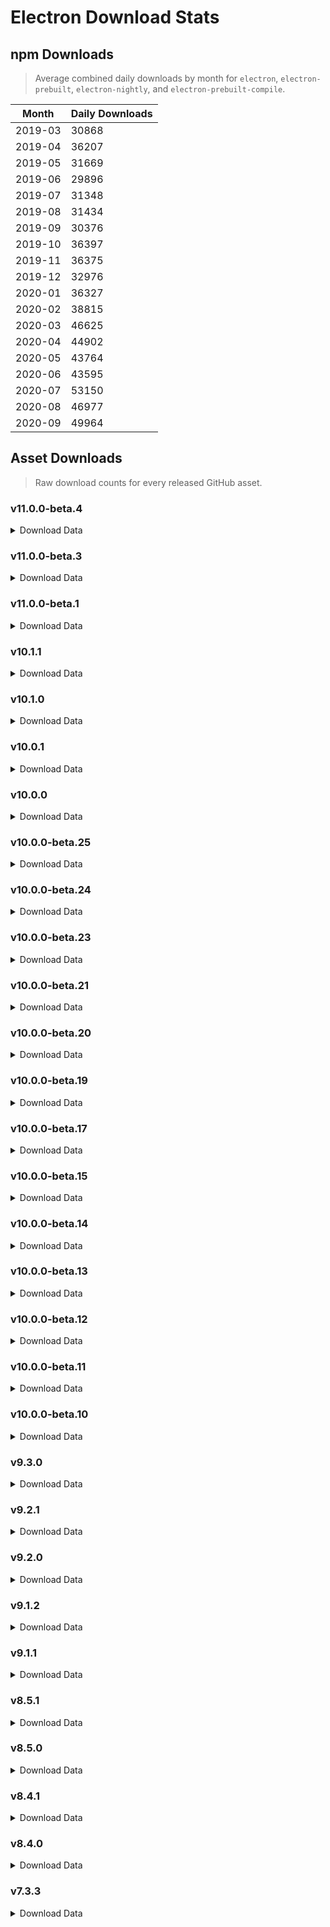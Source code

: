 # Electron Download Stats

## npm Downloads

> Average combined daily downloads by month for `electron`, `electron-prebuilt`, `electron-nightly`, and `electron-prebuilt-compile`.

Month | Daily Downloads
--- | ---
2019-03 | 30868
2019-04 | 36207
2019-05 | 31669
2019-06 | 29896
2019-07 | 31348
2019-08 | 31434
2019-09 | 30376
2019-10 | 36397
2019-11 | 36375
2019-12 | 32976
2020-01 | 36327
2020-02 | 38815
2020-03 | 46625
2020-04 | 44902
2020-05 | 43764
2020-06 | 43595
2020-07 | 53150
2020-08 | 46977
2020-09 | 49964


## Asset Downloads

> Raw download counts for every released GitHub asset.


### v11.0.0-beta.4

<details><summary>Download Data</summary>

File | Downloads
--- | ---
SHASUMS256.txt | 91
electron-v11.0.0-beta.4-win32-x64.zip | 80
electron-v11.0.0-beta.4-linux-x64.zip | 57
electron-v11.0.0-beta.4-darwin-x64.zip | 51
chromedriver-v11.0.0-beta.4-darwin-x64.zip | 27
chromedriver-v11.0.0-beta.4-win32-x64.zip | 22
chromedriver-v11.0.0-beta.4-darwin-arm64.zip | 21
chromedriver-v11.0.0-beta.4-linux-x64.zip | 21
electron-v11.0.0-beta.4-mas-x64.zip | 21
electron-v11.0.0-beta.4-win32-ia32.zip | 20
chromedriver-v11.0.0-beta.4-mas-x64.zip | 19
electron-api.json | 19
chromedriver-v11.0.0-beta.4-win32-ia32.zip | 18
chromedriver-v11.0.0-beta.4-linux-arm64.zip | 17
electron-v11.0.0-beta.4-darwin-arm64-symbols.zip | 17
electron-v11.0.0-beta.4-linux-ia32.zip | 17
chromedriver-v11.0.0-beta.4-win32-arm64.zip | 16
electron-v11.0.0-beta.4-linux-arm64.zip | 15
chromedriver-v11.0.0-beta.4-linux-ia32.zip | 14
electron-v11.0.0-beta.4-darwin-arm64-dsym.zip | 14
electron-v11.0.0-beta.4-darwin-arm64.zip | 14
electron-v11.0.0-beta.4-linux-x64-symbols.zip | 14
electron-v11.0.0-beta.4-win32-x64-toolchain-profile.zip | 14
mksnapshot-v11.0.0-beta.4-win32-x64.zip | 14
chromedriver-v11.0.0-beta.4-linux-armv7l.zip | 13
chromedriver-v11.0.0-beta.4-mas-arm64.zip | 13
electron-v11.0.0-beta.4-darwin-x64-symbols.zip | 13
electron-v11.0.0-beta.4-linux-arm64-debug.zip | 13
electron-v11.0.0-beta.4-linux-arm64-symbols.zip | 13
electron-v11.0.0-beta.4-linux-armv7l-debug.zip | 13
electron-v11.0.0-beta.4-linux-armv7l-symbols.zip | 13
electron-v11.0.0-beta.4-linux-armv7l.zip | 13
electron-v11.0.0-beta.4-linux-ia32-debug.zip | 13
electron-v11.0.0-beta.4-linux-ia32-symbols.zip | 13
electron-v11.0.0-beta.4-win32-ia32-symbols.zip | 13
electron-v11.0.0-beta.4-win32-ia32-toolchain-profile.zip | 13
electron-v11.0.0-beta.4-win32-x64-symbols.zip | 13
electron.d.ts | 13
ffmpeg-v11.0.0-beta.4-win32-x64.zip | 13
hunspell_dictionaries.zip | 13
electron-v11.0.0-beta.4-mas-arm64-symbols.zip | 12
electron-v11.0.0-beta.4-mas-arm64.zip | 12
electron-v11.0.0-beta.4-mas-x64-symbols.zip | 12
electron-v11.0.0-beta.4-win32-arm64-symbols.zip | 12
electron-v11.0.0-beta.4-win32-arm64-toolchain-profile.zip | 12
electron-v11.0.0-beta.4-win32-arm64.zip | 12
ffmpeg-v11.0.0-beta.4-linux-x64.zip | 12
ffmpeg-v11.0.0-beta.4-win32-ia32.zip | 12
mksnapshot-v11.0.0-beta.4-linux-arm64-x64.zip | 12
mksnapshot-v11.0.0-beta.4-linux-x64.zip | 12
mksnapshot-v11.0.0-beta.4-win32-ia32.zip | 12
ffmpeg-v11.0.0-beta.4-darwin-arm64.zip | 11
ffmpeg-v11.0.0-beta.4-darwin-x64.zip | 11
ffmpeg-v11.0.0-beta.4-linux-arm64.zip | 11
ffmpeg-v11.0.0-beta.4-linux-armv7l.zip | 11
ffmpeg-v11.0.0-beta.4-linux-ia32.zip | 11
ffmpeg-v11.0.0-beta.4-mas-arm64.zip | 11
ffmpeg-v11.0.0-beta.4-mas-x64.zip | 11
ffmpeg-v11.0.0-beta.4-win32-arm64.zip | 11
mksnapshot-v11.0.0-beta.4-darwin-arm64.zip | 11
mksnapshot-v11.0.0-beta.4-darwin-x64.zip | 11
mksnapshot-v11.0.0-beta.4-linux-armv7l-x64.zip | 11
mksnapshot-v11.0.0-beta.4-linux-ia32.zip | 11
mksnapshot-v11.0.0-beta.4-mas-arm64.zip | 11
mksnapshot-v11.0.0-beta.4-mas-x64.zip | 11
mksnapshot-v11.0.0-beta.4-win32-arm64-x64.zip | 11
electron-v11.0.0-beta.4-linux-x64-debug.zip | 10
electron-v11.0.0-beta.4-darwin-x64-dsym.zip | 9
electron-v11.0.0-beta.4-mas-arm64-dsym.zip | 9
electron-v11.0.0-beta.4-win32-x64-pdb.zip | 9
electron-v11.0.0-beta.4-mas-x64-dsym.zip | 8
electron-v11.0.0-beta.4-win32-arm64-pdb.zip | 8
electron-v11.0.0-beta.4-win32-ia32-pdb.zip | 8

</details>

### v11.0.0-beta.3

<details><summary>Download Data</summary>

File | Downloads
--- | ---
SHASUMS256.txt | 182
electron-v11.0.0-beta.3-linux-x64.zip | 136
electron-v11.0.0-beta.3-win32-x64.zip | 73
electron-v11.0.0-beta.3-darwin-x64.zip | 57
electron-v11.0.0-beta.3-win32-ia32.zip | 27
electron-v11.0.0-beta.3-linux-ia32.zip | 23
electron-v11.0.0-beta.3-darwin-arm64.zip | 21
electron-v11.0.0-beta.3-darwin-arm64-symbols.zip | 18
electron-v11.0.0-beta.3-linux-arm64-debug.zip | 17
electron-v11.0.0-beta.3-linux-arm64-symbols.zip | 17
electron-v11.0.0-beta.3-win32-arm64.zip | 17
chromedriver-v11.0.0-beta.3-darwin-x64.zip | 16
electron-v11.0.0-beta.3-linux-armv7l.zip | 16
electron-v11.0.0-beta.3-mas-arm64.zip | 16
electron-v11.0.0-beta.3-mas-x64.zip | 16
electron-v11.0.0-beta.3-win32-x64-symbols.zip | 16
chromedriver-v11.0.0-beta.3-win32-x64.zip | 15
electron-v11.0.0-beta.3-darwin-arm64-dsym.zip | 15
electron-v11.0.0-beta.3-win32-ia32-symbols.zip | 15
ffmpeg-v11.0.0-beta.3-win32-x64.zip | 15
chromedriver-v11.0.0-beta.3-linux-armv7l.zip | 14
chromedriver-v11.0.0-beta.3-linux-x64.zip | 14
chromedriver-v11.0.0-beta.3-mas-arm64.zip | 14
chromedriver-v11.0.0-beta.3-mas-x64.zip | 14
chromedriver-v11.0.0-beta.3-win32-arm64.zip | 14
chromedriver-v11.0.0-beta.3-win32-ia32.zip | 14
electron-v11.0.0-beta.3-linux-arm64.zip | 14
electron-v11.0.0-beta.3-linux-ia32-debug.zip | 14
electron-v11.0.0-beta.3-win32-x64-pdb.zip | 14
electron-v11.0.0-beta.3-win32-x64-toolchain-profile.zip | 14
ffmpeg-v11.0.0-beta.3-linux-armv7l.zip | 14
hunspell_dictionaries.zip | 14
mksnapshot-v11.0.0-beta.3-win32-arm64-x64.zip | 14
mksnapshot-v11.0.0-beta.3-win32-ia32.zip | 14
mksnapshot-v11.0.0-beta.3-win32-x64.zip | 14
chromedriver-v11.0.0-beta.3-linux-arm64.zip | 13
chromedriver-v11.0.0-beta.3-linux-ia32.zip | 13
electron-v11.0.0-beta.3-darwin-x64-dsym.zip | 13
electron-v11.0.0-beta.3-darwin-x64-symbols.zip | 13
electron-v11.0.0-beta.3-linux-armv7l-debug.zip | 13
electron-v11.0.0-beta.3-linux-armv7l-symbols.zip | 13
electron-v11.0.0-beta.3-linux-ia32-symbols.zip | 13
electron-v11.0.0-beta.3-linux-x64-symbols.zip | 13
electron-v11.0.0-beta.3-mas-arm64-symbols.zip | 13
electron-v11.0.0-beta.3-mas-x64-symbols.zip | 13
electron-v11.0.0-beta.3-win32-arm64-symbols.zip | 13
electron-v11.0.0-beta.3-win32-arm64-toolchain-profile.zip | 13
electron-v11.0.0-beta.3-win32-ia32-toolchain-profile.zip | 13
electron.d.ts | 13
ffmpeg-v11.0.0-beta.3-darwin-arm64.zip | 13
ffmpeg-v11.0.0-beta.3-darwin-x64.zip | 13
ffmpeg-v11.0.0-beta.3-linux-arm64.zip | 13
ffmpeg-v11.0.0-beta.3-linux-ia32.zip | 13
ffmpeg-v11.0.0-beta.3-linux-x64.zip | 13
ffmpeg-v11.0.0-beta.3-mas-arm64.zip | 13
ffmpeg-v11.0.0-beta.3-mas-x64.zip | 13
ffmpeg-v11.0.0-beta.3-win32-arm64.zip | 13
ffmpeg-v11.0.0-beta.3-win32-ia32.zip | 13
mksnapshot-v11.0.0-beta.3-darwin-arm64.zip | 13
mksnapshot-v11.0.0-beta.3-darwin-x64.zip | 13
mksnapshot-v11.0.0-beta.3-linux-arm64-x64.zip | 13
mksnapshot-v11.0.0-beta.3-linux-armv7l-x64.zip | 13
mksnapshot-v11.0.0-beta.3-linux-ia32.zip | 13
mksnapshot-v11.0.0-beta.3-linux-x64.zip | 13
mksnapshot-v11.0.0-beta.3-mas-arm64.zip | 13
mksnapshot-v11.0.0-beta.3-mas-x64.zip | 13
chromedriver-v11.0.0-beta.3-darwin-arm64.zip | 12
electron-api.json | 12
electron-v11.0.0-beta.3-win32-ia32-pdb.zip | 12
electron-v11.0.0-beta.3-mas-x64-dsym.zip | 10
electron-v11.0.0-beta.3-linux-x64-debug.zip | 9
electron-v11.0.0-beta.3-mas-arm64-dsym.zip | 9
electron-v11.0.0-beta.3-win32-arm64-pdb.zip | 9

</details>

### v11.0.0-beta.1

<details><summary>Download Data</summary>

File | Downloads
--- | ---
SHASUMS256.txt | 280
electron-v11.0.0-beta.1-linux-x64.zip | 133
electron-v11.0.0-beta.1-win32-x64.zip | 133
electron-v11.0.0-beta.1-darwin-x64.zip | 125
electron-v11.0.0-beta.1-win32-ia32.zip | 40
electron-v11.0.0-beta.1-win32-arm64.zip | 29
chromedriver-v11.0.0-beta.1-win32-x64.zip | 25
electron-v11.0.0-beta.1-linux-ia32.zip | 25
electron-v11.0.0-beta.1-win32-x64-symbols.zip | 25
electron-v11.0.0-beta.1-win32-ia32-symbols.zip | 23
chromedriver-v11.0.0-beta.1-linux-x64.zip | 22
chromedriver-v11.0.0-beta.1-win32-arm64.zip | 22
chromedriver-v11.0.0-beta.1-darwin-arm64.zip | 21
chromedriver-v11.0.0-beta.1-darwin-x64.zip | 20
electron-v11.0.0-beta.1-darwin-arm64-symbols.zip | 20
electron-v11.0.0-beta.1-win32-x64-pdb.zip | 20
chromedriver-v11.0.0-beta.1-linux-arm64.zip | 19
chromedriver-v11.0.0-beta.1-win32-ia32.zip | 19
electron-v11.0.0-beta.1-darwin-arm64.zip | 19
electron-v11.0.0-beta.1-darwin-x64-symbols.zip | 19
electron-v11.0.0-beta.1-win32-ia32-pdb.zip | 19
chromedriver-v11.0.0-beta.1-linux-armv7l.zip | 18
electron-api.json | 18
chromedriver-v11.0.0-beta.1-mas-x64.zip | 16
electron-v11.0.0-beta.1-darwin-arm64-dsym.zip | 16
electron-v11.0.0-beta.1-linux-armv7l.zip | 16
electron-v11.0.0-beta.1-mas-arm64-symbols.zip | 16
electron-v11.0.0-beta.1-win32-x64-toolchain-profile.zip | 16
ffmpeg-v11.0.0-beta.1-win32-x64.zip | 16
mksnapshot-v11.0.0-beta.1-win32-arm64-x64.zip | 16
mksnapshot-v11.0.0-beta.1-win32-x64.zip | 16
chromedriver-v11.0.0-beta.1-linux-ia32.zip | 15
chromedriver-v11.0.0-beta.1-mas-arm64.zip | 15
electron-v11.0.0-beta.1-linux-arm64-debug.zip | 15
electron-v11.0.0-beta.1-linux-arm64-symbols.zip | 15
electron-v11.0.0-beta.1-linux-arm64.zip | 15
electron-v11.0.0-beta.1-linux-armv7l-debug.zip | 15
electron-v11.0.0-beta.1-linux-armv7l-symbols.zip | 15
electron-v11.0.0-beta.1-linux-ia32-debug.zip | 15
electron-v11.0.0-beta.1-linux-ia32-symbols.zip | 15
electron-v11.0.0-beta.1-linux-x64-symbols.zip | 15
electron-v11.0.0-beta.1-mas-arm64.zip | 15
electron-v11.0.0-beta.1-mas-x64-symbols.zip | 15
electron-v11.0.0-beta.1-mas-x64.zip | 15
electron-v11.0.0-beta.1-win32-ia32-toolchain-profile.zip | 15
ffmpeg-v11.0.0-beta.1-win32-arm64.zip | 15
ffmpeg-v11.0.0-beta.1-win32-ia32.zip | 15
electron-v11.0.0-beta.1-win32-arm64-symbols.zip | 14
electron-v11.0.0-beta.1-win32-arm64-toolchain-profile.zip | 14
electron.d.ts | 14
ffmpeg-v11.0.0-beta.1-darwin-arm64.zip | 14
ffmpeg-v11.0.0-beta.1-darwin-x64.zip | 14
ffmpeg-v11.0.0-beta.1-linux-arm64.zip | 14
ffmpeg-v11.0.0-beta.1-linux-armv7l.zip | 14
ffmpeg-v11.0.0-beta.1-linux-ia32.zip | 14
ffmpeg-v11.0.0-beta.1-linux-x64.zip | 14
ffmpeg-v11.0.0-beta.1-mas-arm64.zip | 14
ffmpeg-v11.0.0-beta.1-mas-x64.zip | 14
hunspell_dictionaries.zip | 14
mksnapshot-v11.0.0-beta.1-darwin-arm64.zip | 14
mksnapshot-v11.0.0-beta.1-darwin-x64.zip | 14
mksnapshot-v11.0.0-beta.1-linux-arm64-x64.zip | 14
mksnapshot-v11.0.0-beta.1-linux-armv7l-x64.zip | 14
mksnapshot-v11.0.0-beta.1-linux-ia32.zip | 14
mksnapshot-v11.0.0-beta.1-linux-x64.zip | 14
mksnapshot-v11.0.0-beta.1-mas-arm64.zip | 14
mksnapshot-v11.0.0-beta.1-mas-x64.zip | 14
mksnapshot-v11.0.0-beta.1-win32-ia32.zip | 14
electron-v11.0.0-beta.1-darwin-x64-dsym.zip | 11
electron-v11.0.0-beta.1-linux-x64-debug.zip | 11
electron-v11.0.0-beta.1-mas-arm64-dsym.zip | 11
electron-v11.0.0-beta.1-mas-x64-dsym.zip | 11
electron-v11.0.0-beta.1-win32-arm64-pdb.zip | 11

</details>

### v10.1.1

<details><summary>Download Data</summary>

File | Downloads
--- | ---
SHASUMS256.txt | 8417
electron-v10.1.1-win32-x64.zip | 6556
electron-v10.1.1-linux-x64.zip | 4645
electron-v10.1.1-darwin-x64.zip | 3892
electron-v10.1.1-win32-ia32.zip | 828
electron-v10.1.1-linux-armv7l.zip | 237
electron-v10.1.1-linux-arm64.zip | 178
electron-v10.1.1-linux-ia32.zip | 155
electron-v10.1.1-mas-x64.zip | 137
electron-v10.1.1-win32-arm64.zip | 121
electron-v10.1.1-darwin-x64-dsym.zip | 73
chromedriver-v10.1.1-darwin-x64.zip | 70
chromedriver-v10.1.1-win32-x64.zip | 70
electron-api.json | 51
ffmpeg-v10.1.1-win32-x64.zip | 35
chromedriver-v10.1.1-linux-x64.zip | 31
mksnapshot-v10.1.1-win32-x64.zip | 31
chromedriver-v10.1.1-linux-arm64.zip | 27
electron.d.ts | 25
hunspell_dictionaries.zip | 25
chromedriver-v10.1.1-win32-ia32.zip | 24
ffmpeg-v10.1.1-linux-x64.zip | 23
mksnapshot-v10.1.1-linux-x64.zip | 23
electron-v10.1.1-darwin-x64-symbols.zip | 22
electron-v10.1.1-linux-ia32-symbols.zip | 22
chromedriver-v10.1.1-linux-ia32.zip | 21
chromedriver-v10.1.1-mas-x64.zip | 21
electron-v10.1.1-linux-x64-symbols.zip | 21
electron-v10.1.1-win32-arm64-symbols.zip | 21
electron-v10.1.1-win32-ia32-symbols.zip | 21
electron-v10.1.1-win32-x64-symbols.zip | 21
ffmpeg-v10.1.1-win32-ia32.zip | 21
chromedriver-v10.1.1-win32-arm64.zip | 20
electron-v10.1.1-win32-x64-toolchain-profile.zip | 19
mksnapshot-v10.1.1-win32-ia32.zip | 19
chromedriver-v10.1.1-linux-armv7l.zip | 18
electron-v10.1.1-linux-armv7l-debug.zip | 18
electron-v10.1.1-win32-arm64-toolchain-profile.zip | 18
ffmpeg-v10.1.1-linux-arm64.zip | 18
electron-v10.1.1-linux-arm64-debug.zip | 17
electron-v10.1.1-linux-arm64-symbols.zip | 17
electron-v10.1.1-linux-ia32-debug.zip | 17
electron-v10.1.1-win32-ia32-toolchain-profile.zip | 17
electron-v10.1.1-linux-armv7l-symbols.zip | 16
electron-v10.1.1-mas-x64-symbols.zip | 16
electron-v10.1.1-win32-arm64-pdb.zip | 16
electron-v10.1.1-win32-x64-pdb.zip | 16
ffmpeg-v10.1.1-linux-armv7l.zip | 16
ffmpeg-v10.1.1-mas-x64.zip | 16
ffmpeg-v10.1.1-win32-arm64.zip | 16
mksnapshot-v10.1.1-linux-arm64-x64.zip | 16
mksnapshot-v10.1.1-linux-armv7l-x64.zip | 16
mksnapshot-v10.1.1-linux-ia32.zip | 16
mksnapshot-v10.1.1-win32-arm64-x64.zip | 16
electron-v10.1.1-win32-ia32-pdb.zip | 15
ffmpeg-v10.1.1-darwin-x64.zip | 15
ffmpeg-v10.1.1-linux-ia32.zip | 15
mksnapshot-v10.1.1-darwin-x64.zip | 15
mksnapshot-v10.1.1-mas-x64.zip | 15
electron-v10.1.1-linux-x64-debug.zip | 13
electron-v10.1.1-mas-x64-dsym.zip | 11

</details>

### v10.1.0

<details><summary>Download Data</summary>

File | Downloads
--- | ---
SHASUMS256.txt | 10463
electron-v10.1.0-win32-x64.zip | 7164
electron-v10.1.0-linux-x64.zip | 5889
electron-v10.1.0-darwin-x64.zip | 4712
electron-v10.1.0-win32-ia32.zip | 868
electron-v10.1.0-linux-armv7l.zip | 323
electron-v10.1.0-linux-arm64.zip | 253
electron-v10.1.0-linux-ia32.zip | 171
electron-v10.1.0-mas-x64.zip | 162
electron-v10.1.0-win32-arm64.zip | 139
chromedriver-v10.1.0-win32-x64.zip | 120
chromedriver-v10.1.0-linux-x64.zip | 114
chromedriver-v10.1.0-darwin-x64.zip | 93
electron-api.json | 52
chromedriver-v10.1.0-mas-x64.zip | 45
electron-v10.1.0-darwin-x64-dsym.zip | 37
electron-v10.1.0-darwin-x64-symbols.zip | 34
electron-v10.1.0-linux-arm64-symbols.zip | 34
ffmpeg-v10.1.0-win32-x64.zip | 32
mksnapshot-v10.1.0-win32-x64.zip | 29
chromedriver-v10.1.0-linux-arm64.zip | 28
ffmpeg-v10.1.0-linux-x64.zip | 28
chromedriver-v10.1.0-win32-ia32.zip | 26
electron-v10.1.0-win32-ia32-symbols.zip | 25
electron-v10.1.0-win32-x64-symbols.zip | 25
chromedriver-v10.1.0-linux-armv7l.zip | 24
electron.d.ts | 24
hunspell_dictionaries.zip | 23
chromedriver-v10.1.0-win32-arm64.zip | 22
electron-v10.1.0-linux-arm64-debug.zip | 21
mksnapshot-v10.1.0-linux-x64.zip | 21
electron-v10.1.0-linux-armv7l-symbols.zip | 20
electron-v10.1.0-linux-ia32-symbols.zip | 20
electron-v10.1.0-win32-arm64-symbols.zip | 20
electron-v10.1.0-win32-ia32-pdb.zip | 20
electron-v10.1.0-win32-x64-toolchain-profile.zip | 20
electron-v10.1.0-linux-x64-symbols.zip | 19
ffmpeg-v10.1.0-darwin-x64.zip | 19
electron-v10.1.0-linux-armv7l-debug.zip | 17
electron-v10.1.0-linux-ia32-debug.zip | 17
electron-v10.1.0-win32-arm64-pdb.zip | 17
electron-v10.1.0-win32-ia32-toolchain-profile.zip | 17
electron-v10.1.0-win32-x64-pdb.zip | 17
ffmpeg-v10.1.0-mas-x64.zip | 17
mksnapshot-v10.1.0-darwin-x64.zip | 17
mksnapshot-v10.1.0-linux-arm64-x64.zip | 17
chromedriver-v10.1.0-linux-ia32.zip | 16
ffmpeg-v10.1.0-linux-armv7l.zip | 16
ffmpeg-v10.1.0-linux-ia32.zip | 16
ffmpeg-v10.1.0-win32-ia32.zip | 16
mksnapshot-v10.1.0-linux-armv7l-x64.zip | 16
mksnapshot-v10.1.0-mas-x64.zip | 16
mksnapshot-v10.1.0-win32-arm64-x64.zip | 16
mksnapshot-v10.1.0-win32-ia32.zip | 16
electron-v10.1.0-mas-x64-symbols.zip | 15
ffmpeg-v10.1.0-linux-arm64.zip | 15
ffmpeg-v10.1.0-win32-arm64.zip | 15
mksnapshot-v10.1.0-linux-ia32.zip | 15
electron-v10.1.0-win32-arm64-toolchain-profile.zip | 14
electron-v10.1.0-linux-x64-debug.zip | 11
electron-v10.1.0-mas-x64-dsym.zip | 11

</details>

### v10.0.1

<details><summary>Download Data</summary>

File | Downloads
--- | ---
SHASUMS256.txt | 900
electron-v10.0.1-win32-x64.zip | 564
electron-v10.0.1-linux-x64.zip | 465
electron-v10.0.1-darwin-x64.zip | 278
electron-v10.0.1-win32-ia32.zip | 83
chromedriver-v10.0.1-darwin-x64.zip | 79
electron-v10.0.1-mas-x64.zip | 32
electron-v10.0.1-linux-arm64.zip | 30
electron-v10.0.1-linux-armv7l.zip | 28
electron-v10.0.1-linux-ia32.zip | 27
chromedriver-v10.0.1-win32-x64.zip | 24
electron-v10.0.1-win32-arm64.zip | 21
chromedriver-v10.0.1-linux-x64.zip | 19
electron-api.json | 19
chromedriver-v10.0.1-win32-arm64.zip | 18
electron-v10.0.1-darwin-x64-symbols.zip | 18
electron-v10.0.1-linux-arm64-symbols.zip | 18
electron-v10.0.1-win32-arm64-symbols.zip | 18
electron-v10.0.1-win32-ia32-symbols.zip | 18
electron-v10.0.1-win32-x64-symbols.zip | 18
ffmpeg-v10.0.1-win32-x64.zip | 18
chromedriver-v10.0.1-linux-arm64.zip | 17
chromedriver-v10.0.1-mas-x64.zip | 17
chromedriver-v10.0.1-win32-ia32.zip | 17
electron-v10.0.1-linux-arm64-debug.zip | 17
electron-v10.0.1-linux-armv7l-debug.zip | 17
electron-v10.0.1-linux-armv7l-symbols.zip | 17
electron-v10.0.1-linux-x64-symbols.zip | 17
electron-v10.0.1-mas-x64-symbols.zip | 17
electron-v10.0.1-win32-x64-toolchain-profile.zip | 17
electron.d.ts | 17
mksnapshot-v10.0.1-win32-x64.zip | 17
chromedriver-v10.0.1-linux-ia32.zip | 16
electron-v10.0.1-linux-ia32-debug.zip | 16
electron-v10.0.1-linux-ia32-symbols.zip | 16
electron-v10.0.1-win32-arm64-toolchain-profile.zip | 16
ffmpeg-v10.0.1-darwin-x64.zip | 16
ffmpeg-v10.0.1-win32-ia32.zip | 16
chromedriver-v10.0.1-linux-armv7l.zip | 15
electron-v10.0.1-win32-ia32-toolchain-profile.zip | 15
ffmpeg-v10.0.1-linux-arm64.zip | 15
ffmpeg-v10.0.1-linux-x64.zip | 15
hunspell_dictionaries.zip | 15
mksnapshot-v10.0.1-darwin-x64.zip | 15
mksnapshot-v10.0.1-linux-arm64-x64.zip | 15
mksnapshot-v10.0.1-linux-ia32.zip | 15
mksnapshot-v10.0.1-linux-x64.zip | 15
mksnapshot-v10.0.1-win32-arm64-x64.zip | 15
electron-v10.0.1-win32-arm64-pdb.zip | 14
electron-v10.0.1-win32-ia32-pdb.zip | 14
electron-v10.0.1-win32-x64-pdb.zip | 14
ffmpeg-v10.0.1-linux-armv7l.zip | 14
ffmpeg-v10.0.1-linux-ia32.zip | 14
ffmpeg-v10.0.1-mas-x64.zip | 14
ffmpeg-v10.0.1-win32-arm64.zip | 14
mksnapshot-v10.0.1-linux-armv7l-x64.zip | 14
mksnapshot-v10.0.1-mas-x64.zip | 14
mksnapshot-v10.0.1-win32-ia32.zip | 14
electron-v10.0.1-darwin-x64-dsym.zip | 13
electron-v10.0.1-linux-x64-debug.zip | 13
electron-v10.0.1-mas-x64-dsym.zip | 12

</details>

### v10.0.0

<details><summary>Download Data</summary>

File | Downloads
--- | ---
SHASUMS256.txt | 8166
electron-v10.0.0-win32-x64.zip | 5186
electron-v10.0.0-linux-x64.zip | 4790
electron-v10.0.0-darwin-x64.zip | 3310
electron-v10.0.0-win32-ia32.zip | 601
electron-v10.0.0-linux-armv7l.zip | 203
electron-v10.0.0-linux-arm64.zip | 173
chromedriver-v10.0.0-win32-x64.zip | 154
chromedriver-v10.0.0-linux-x64.zip | 151
electron-v10.0.0-mas-x64.zip | 128
chromedriver-v10.0.0-darwin-x64.zip | 124
electron-v10.0.0-linux-ia32.zip | 117
electron-v10.0.0-win32-arm64.zip | 102
electron-api.json | 41
chromedriver-v10.0.0-win32-ia32.zip | 33
ffmpeg-v10.0.0-win32-x64.zip | 27
mksnapshot-v10.0.0-win32-ia32.zip | 26
mksnapshot-v10.0.0-win32-x64.zip | 26
electron.d.ts | 24
mksnapshot-v10.0.0-linux-x64.zip | 24
electron-v10.0.0-win32-ia32-symbols.zip | 22
electron-v10.0.0-darwin-x64-symbols.zip | 20
electron-v10.0.0-win32-arm64-symbols.zip | 20
electron-v10.0.0-win32-x64-symbols.zip | 20
hunspell_dictionaries.zip | 19
mksnapshot-v10.0.0-darwin-x64.zip | 19
chromedriver-v10.0.0-linux-armv7l.zip | 18
electron-v10.0.0-win32-x64-toolchain-profile.zip | 18
ffmpeg-v10.0.0-linux-x64.zip | 18
chromedriver-v10.0.0-linux-arm64.zip | 17
chromedriver-v10.0.0-mas-x64.zip | 17
chromedriver-v10.0.0-win32-arm64.zip | 17
electron-v10.0.0-linux-x64-symbols.zip | 17
electron-v10.0.0-win32-arm64-toolchain-profile.zip | 17
electron-v10.0.0-win32-x64-pdb.zip | 17
ffmpeg-v10.0.0-win32-ia32.zip | 17
electron-v10.0.0-darwin-x64-dsym.zip | 16
electron-v10.0.0-mas-x64-symbols.zip | 16
electron-v10.0.0-win32-ia32-toolchain-profile.zip | 16
ffmpeg-v10.0.0-linux-arm64.zip | 16
mksnapshot-v10.0.0-linux-arm64-x64.zip | 16
mksnapshot-v10.0.0-mas-x64.zip | 16
electron-v10.0.0-linux-arm64-symbols.zip | 15
electron-v10.0.0-linux-armv7l-symbols.zip | 15
electron-v10.0.0-linux-ia32-debug.zip | 15
electron-v10.0.0-linux-ia32-symbols.zip | 15
ffmpeg-v10.0.0-darwin-x64.zip | 15
ffmpeg-v10.0.0-linux-armv7l.zip | 15
ffmpeg-v10.0.0-linux-ia32.zip | 15
ffmpeg-v10.0.0-mas-x64.zip | 15
ffmpeg-v10.0.0-win32-arm64.zip | 15
mksnapshot-v10.0.0-linux-armv7l-x64.zip | 15
mksnapshot-v10.0.0-linux-ia32.zip | 15
mksnapshot-v10.0.0-win32-arm64-x64.zip | 15
electron-v10.0.0-linux-arm64-debug.zip | 14
electron-v10.0.0-linux-armv7l-debug.zip | 14
electron-v10.0.0-win32-arm64-pdb.zip | 14
electron-v10.0.0-win32-ia32-pdb.zip | 14
chromedriver-v10.0.0-linux-ia32.zip | 13
electron-v10.0.0-linux-x64-debug.zip | 11
electron-v10.0.0-mas-x64-dsym.zip | 11

</details>

### v10.0.0-beta.25

<details><summary>Download Data</summary>

File | Downloads
--- | ---
SHASUMS256.txt | 363
electron-v10.0.0-beta.25-darwin-x64.zip | 335
electron-v10.0.0-beta.25-win32-x64.zip | 291
electron-v10.0.0-beta.25-linux-x64.zip | 274
electron-v10.0.0-beta.25-win32-ia32.zip | 51
electron-v10.0.0-beta.25-linux-ia32.zip | 32
chromedriver-v10.0.0-beta.25-darwin-x64.zip | 27
chromedriver-v10.0.0-beta.25-linux-armv7l.zip | 25
chromedriver-v10.0.0-beta.25-mas-x64.zip | 24
chromedriver-v10.0.0-beta.25-win32-ia32.zip | 24
chromedriver-v10.0.0-beta.25-win32-x64.zip | 24
chromedriver-v10.0.0-beta.25-linux-arm64.zip | 23
chromedriver-v10.0.0-beta.25-linux-ia32.zip | 23
chromedriver-v10.0.0-beta.25-win32-arm64.zip | 23
electron-v10.0.0-beta.25-darwin-x64-symbols.zip | 23
chromedriver-v10.0.0-beta.25-linux-x64.zip | 22
electron-v10.0.0-beta.25-linux-arm64-symbols.zip | 22
electron-v10.0.0-beta.25-darwin-x64-dsym.zip | 20
electron-api.json | 17
electron-v10.0.0-beta.25-win32-ia32-symbols.zip | 17
electron-v10.0.0-beta.25-win32-x64-symbols.zip | 17
electron-v10.0.0-beta.25-linux-arm64.zip | 16
electron-v10.0.0-beta.25-win32-x64-toolchain-profile.zip | 16
electron-v10.0.0-beta.25-linux-arm64-debug.zip | 15
ffmpeg-v10.0.0-beta.25-win32-ia32.zip | 15
ffmpeg-v10.0.0-beta.25-win32-x64.zip | 15
mksnapshot-v10.0.0-beta.25-win32-ia32.zip | 15
mksnapshot-v10.0.0-beta.25-win32-x64.zip | 15
electron-v10.0.0-beta.25-linux-armv7l-debug.zip | 14
electron-v10.0.0-beta.25-linux-armv7l-symbols.zip | 14
electron-v10.0.0-beta.25-linux-armv7l.zip | 14
electron-v10.0.0-beta.25-linux-ia32-debug.zip | 14
electron-v10.0.0-beta.25-linux-ia32-symbols.zip | 14
electron-v10.0.0-beta.25-linux-x64-symbols.zip | 14
electron-v10.0.0-beta.25-mas-x64.zip | 14
electron-v10.0.0-beta.25-win32-arm64.zip | 14
electron-v10.0.0-beta.25-win32-ia32-pdb.zip | 14
electron.d.ts | 14
ffmpeg-v10.0.0-beta.25-darwin-x64.zip | 14
ffmpeg-v10.0.0-beta.25-linux-ia32.zip | 14
ffmpeg-v10.0.0-beta.25-linux-x64.zip | 14
mksnapshot-v10.0.0-beta.25-darwin-x64.zip | 14
mksnapshot-v10.0.0-beta.25-linux-ia32.zip | 14
mksnapshot-v10.0.0-beta.25-linux-x64.zip | 14
electron-v10.0.0-beta.25-mas-x64-symbols.zip | 13
electron-v10.0.0-beta.25-win32-arm64-symbols.zip | 13
electron-v10.0.0-beta.25-win32-arm64-toolchain-profile.zip | 13
electron-v10.0.0-beta.25-win32-ia32-toolchain-profile.zip | 13
ffmpeg-v10.0.0-beta.25-linux-arm64.zip | 13
ffmpeg-v10.0.0-beta.25-linux-armv7l.zip | 13
ffmpeg-v10.0.0-beta.25-mas-x64.zip | 13
ffmpeg-v10.0.0-beta.25-win32-arm64.zip | 13
hunspell_dictionaries.zip | 13
mksnapshot-v10.0.0-beta.25-linux-armv7l-x64.zip | 13
mksnapshot-v10.0.0-beta.25-mas-x64.zip | 13
mksnapshot-v10.0.0-beta.25-win32-arm64-x64.zip | 13
electron-v10.0.0-beta.25-win32-x64-pdb.zip | 12
mksnapshot-v10.0.0-beta.25-linux-arm64-x64.zip | 12
electron-v10.0.0-beta.25-linux-x64-debug.zip | 10
electron-v10.0.0-beta.25-mas-x64-dsym.zip | 10
electron-v10.0.0-beta.25-win32-arm64-pdb.zip | 9

</details>

### v10.0.0-beta.24

<details><summary>Download Data</summary>

File | Downloads
--- | ---
electron-v10.0.0-beta.24-win32-x64.zip | 60
electron-v10.0.0-beta.24-linux-x64.zip | 47
SHASUMS256.txt | 43
electron-v10.0.0-beta.24-darwin-x64.zip | 41
electron-v10.0.0-beta.24-win32-ia32.zip | 41
electron-v10.0.0-beta.24-linux-ia32.zip | 29
chromedriver-v10.0.0-beta.24-darwin-x64.zip | 23
chromedriver-v10.0.0-beta.24-win32-x64.zip | 23
electron-v10.0.0-beta.24-darwin-x64-symbols.zip | 23
chromedriver-v10.0.0-beta.24-linux-arm64.zip | 21
chromedriver-v10.0.0-beta.24-linux-armv7l.zip | 21
electron-v10.0.0-beta.24-linux-arm64-symbols.zip | 21
electron-v10.0.0-beta.24-linux-arm64.zip | 21
electron-v10.0.0-beta.24-win32-ia32-symbols.zip | 21
chromedriver-v10.0.0-beta.24-win32-ia32.zip | 20
electron-v10.0.0-beta.24-win32-x64-symbols.zip | 20
chromedriver-v10.0.0-beta.24-linux-ia32.zip | 19
electron-v10.0.0-beta.24-linux-armv7l-debug.zip | 17
electron-v10.0.0-beta.24-win32-ia32-pdb.zip | 17
electron-v10.0.0-beta.24-win32-x64-pdb.zip | 17
electron-v10.0.0-beta.24-linux-arm64-debug.zip | 16
electron-api.json | 15
electron-v10.0.0-beta.24-darwin-x64-dsym.zip | 15
electron-v10.0.0-beta.24-linux-armv7l-symbols.zip | 15
chromedriver-v10.0.0-beta.24-mas-x64.zip | 14
electron-v10.0.0-beta.24-win32-ia32-toolchain-profile.zip | 14
electron-v10.0.0-beta.24-win32-x64-toolchain-profile.zip | 14
electron.d.ts | 14
ffmpeg-v10.0.0-beta.24-linux-x64.zip | 14
hunspell_dictionaries.zip | 14
mksnapshot-v10.0.0-beta.24-win32-ia32.zip | 14
chromedriver-v10.0.0-beta.24-linux-x64.zip | 13
chromedriver-v10.0.0-beta.24-win32-arm64.zip | 13
electron-v10.0.0-beta.24-linux-armv7l.zip | 13
electron-v10.0.0-beta.24-linux-ia32-debug.zip | 13
electron-v10.0.0-beta.24-linux-ia32-symbols.zip | 13
electron-v10.0.0-beta.24-linux-x64-symbols.zip | 13
electron-v10.0.0-beta.24-mas-x64-symbols.zip | 13
electron-v10.0.0-beta.24-mas-x64.zip | 13
electron-v10.0.0-beta.24-win32-arm64-symbols.zip | 13
electron-v10.0.0-beta.24-win32-arm64-toolchain-profile.zip | 13
electron-v10.0.0-beta.24-win32-arm64.zip | 13
ffmpeg-v10.0.0-beta.24-darwin-x64.zip | 13
ffmpeg-v10.0.0-beta.24-linux-arm64.zip | 13
ffmpeg-v10.0.0-beta.24-linux-armv7l.zip | 13
ffmpeg-v10.0.0-beta.24-linux-ia32.zip | 13
ffmpeg-v10.0.0-beta.24-mas-x64.zip | 13
ffmpeg-v10.0.0-beta.24-win32-ia32.zip | 13
ffmpeg-v10.0.0-beta.24-win32-x64.zip | 13
mksnapshot-v10.0.0-beta.24-linux-arm64-x64.zip | 13
mksnapshot-v10.0.0-beta.24-linux-armv7l-x64.zip | 13
mksnapshot-v10.0.0-beta.24-win32-arm64-x64.zip | 13
mksnapshot-v10.0.0-beta.24-win32-x64.zip | 13
ffmpeg-v10.0.0-beta.24-win32-arm64.zip | 12
mksnapshot-v10.0.0-beta.24-darwin-x64.zip | 12
mksnapshot-v10.0.0-beta.24-linux-ia32.zip | 12
mksnapshot-v10.0.0-beta.24-linux-x64.zip | 12
mksnapshot-v10.0.0-beta.24-mas-x64.zip | 12
electron-v10.0.0-beta.24-linux-x64-debug.zip | 9
electron-v10.0.0-beta.24-mas-x64-dsym.zip | 9
electron-v10.0.0-beta.24-win32-arm64-pdb.zip | 9

</details>

### v10.0.0-beta.23

<details><summary>Download Data</summary>

File | Downloads
--- | ---
SHASUMS256.txt | 768
electron-v10.0.0-beta.23-linux-x64.zip | 475
electron-v10.0.0-beta.23-win32-x64.zip | 348
electron-v10.0.0-beta.23-darwin-x64.zip | 148
electron-v10.0.0-beta.23-win32-ia32.zip | 59
chromedriver-v10.0.0-beta.23-darwin-x64.zip | 53
electron-v10.0.0-beta.23-linux-ia32.zip | 37
chromedriver-v10.0.0-beta.23-linux-x64.zip | 27
electron-v10.0.0-beta.23-mas-x64.zip | 20
chromedriver-v10.0.0-beta.23-win32-x64.zip | 18
electron-v10.0.0-beta.23-linux-arm64.zip | 18
electron-v10.0.0-beta.23-linux-armv7l.zip | 18
electron-api.json | 17
electron-v10.0.0-beta.23-win32-x64-symbols.zip | 17
chromedriver-v10.0.0-beta.23-linux-ia32.zip | 16
chromedriver-v10.0.0-beta.23-mas-x64.zip | 16
electron-v10.0.0-beta.23-darwin-x64-symbols.zip | 16
electron-v10.0.0-beta.23-linux-arm64-symbols.zip | 16
electron-v10.0.0-beta.23-linux-armv7l-debug.zip | 16
electron-v10.0.0-beta.23-linux-armv7l-symbols.zip | 16
electron-v10.0.0-beta.23-linux-ia32-debug.zip | 16
electron-v10.0.0-beta.23-win32-ia32-symbols.zip | 16
electron-v10.0.0-beta.23-win32-x64-pdb.zip | 16
ffmpeg-v10.0.0-beta.23-linux-x64.zip | 16
ffmpeg-v10.0.0-beta.23-win32-x64.zip | 16
hunspell_dictionaries.zip | 16
mksnapshot-v10.0.0-beta.23-win32-x64.zip | 16
chromedriver-v10.0.0-beta.23-linux-arm64.zip | 15
chromedriver-v10.0.0-beta.23-win32-arm64.zip | 15
chromedriver-v10.0.0-beta.23-win32-ia32.zip | 15
electron-v10.0.0-beta.23-darwin-x64-dsym.zip | 15
electron-v10.0.0-beta.23-linux-arm64-debug.zip | 15
electron-v10.0.0-beta.23-linux-ia32-symbols.zip | 15
electron.d.ts | 15
electron-v10.0.0-beta.23-win32-arm64.zip | 14
electron-v10.0.0-beta.23-win32-ia32-pdb.zip | 14
ffmpeg-v10.0.0-beta.23-linux-arm64.zip | 14
mksnapshot-v10.0.0-beta.23-linux-x64.zip | 14
mksnapshot-v10.0.0-beta.23-win32-arm64-x64.zip | 14
chromedriver-v10.0.0-beta.23-linux-armv7l.zip | 13
electron-v10.0.0-beta.23-win32-x64-toolchain-profile.zip | 13
ffmpeg-v10.0.0-beta.23-linux-armv7l.zip | 13
ffmpeg-v10.0.0-beta.23-linux-ia32.zip | 13
ffmpeg-v10.0.0-beta.23-mas-x64.zip | 13
ffmpeg-v10.0.0-beta.23-win32-arm64.zip | 13
ffmpeg-v10.0.0-beta.23-win32-ia32.zip | 13
mksnapshot-v10.0.0-beta.23-darwin-x64.zip | 13
mksnapshot-v10.0.0-beta.23-linux-arm64-x64.zip | 13
mksnapshot-v10.0.0-beta.23-linux-armv7l-x64.zip | 13
mksnapshot-v10.0.0-beta.23-linux-ia32.zip | 13
mksnapshot-v10.0.0-beta.23-mas-x64.zip | 13
mksnapshot-v10.0.0-beta.23-win32-ia32.zip | 13
electron-v10.0.0-beta.23-linux-x64-symbols.zip | 12
electron-v10.0.0-beta.23-mas-x64-symbols.zip | 12
electron-v10.0.0-beta.23-win32-arm64-symbols.zip | 12
electron-v10.0.0-beta.23-win32-arm64-toolchain-profile.zip | 12
electron-v10.0.0-beta.23-win32-ia32-toolchain-profile.zip | 12
ffmpeg-v10.0.0-beta.23-darwin-x64.zip | 12
electron-v10.0.0-beta.23-linux-x64-debug.zip | 10
electron-v10.0.0-beta.23-mas-x64-dsym.zip | 9
electron-v10.0.0-beta.23-win32-arm64-pdb.zip | 9

</details>

### v10.0.0-beta.21

<details><summary>Download Data</summary>

File | Downloads
--- | ---
SHASUMS256.txt | 1043
electron-v10.0.0-beta.21-win32-x64.zip | 741
electron-v10.0.0-beta.21-linux-x64.zip | 616
electron-v10.0.0-beta.21-darwin-x64.zip | 372
electron-v10.0.0-beta.21-win32-ia32.zip | 169
electron-v10.0.0-beta.21-darwin-x64-dsym.zip | 139
electron-v10.0.0-beta.21-darwin-x64-symbols.zip | 135
electron-v10.0.0-beta.21-win32-x64-pdb.zip | 125
mksnapshot-v10.0.0-beta.21-linux-arm64-x64.zip | 120
electron-v10.0.0-beta.21-win32-arm64-pdb.zip | 112
electron-v10.0.0-beta.21-linux-armv7l.zip | 111
electron-v10.0.0-beta.21-mas-x64-dsym.zip | 111
electron-v10.0.0-beta.21-linux-x64-symbols.zip | 104
electron-v10.0.0-beta.21-linux-x64-debug.zip | 95
mksnapshot-v10.0.0-beta.21-darwin-x64.zip | 94
electron-v10.0.0-beta.21-win32-ia32-pdb.zip | 92
electron-v10.0.0-beta.21-linux-ia32-symbols.zip | 88
electron-v10.0.0-beta.21-win32-x64-symbols.zip | 84
electron-v10.0.0-beta.21-linux-ia32.zip | 76
chromedriver-v10.0.0-beta.21-linux-x64.zip | 72
chromedriver-v10.0.0-beta.21-win32-x64.zip | 70
chromedriver-v10.0.0-beta.21-darwin-x64.zip | 61
electron-v10.0.0-beta.21-linux-arm64.zip | 57
chromedriver-v10.0.0-beta.21-win32-ia32.zip | 40
electron-v10.0.0-beta.21-linux-arm64-symbols.zip | 40
chromedriver-v10.0.0-beta.21-linux-armv7l.zip | 38
electron-v10.0.0-beta.21-mas-x64.zip | 38
chromedriver-v10.0.0-beta.21-win32-arm64.zip | 37
chromedriver-v10.0.0-beta.21-linux-ia32.zip | 35
electron-v10.0.0-beta.21-win32-arm64.zip | 32
electron-v10.0.0-beta.21-linux-armv7l-symbols.zip | 30
electron-v10.0.0-beta.21-mas-x64-symbols.zip | 30
electron-v10.0.0-beta.21-win32-arm64-symbols.zip | 30
chromedriver-v10.0.0-beta.21-mas-x64.zip | 27
electron-v10.0.0-beta.21-linux-arm64-debug.zip | 27
electron-v10.0.0-beta.21-win32-ia32-symbols.zip | 27
hunspell_dictionaries.zip | 27
chromedriver-v10.0.0-beta.21-linux-arm64.zip | 25
electron-api.json | 25
electron.d.ts | 19
ffmpeg-v10.0.0-beta.21-linux-arm64.zip | 17
ffmpeg-v10.0.0-beta.21-linux-ia32.zip | 17
ffmpeg-v10.0.0-beta.21-win32-x64.zip | 17
electron-v10.0.0-beta.21-linux-armv7l-debug.zip | 16
electron-v10.0.0-beta.21-win32-ia32-toolchain-profile.zip | 16
electron-v10.0.0-beta.21-win32-x64-toolchain-profile.zip | 16
ffmpeg-v10.0.0-beta.21-darwin-x64.zip | 16
ffmpeg-v10.0.0-beta.21-linux-armv7l.zip | 16
ffmpeg-v10.0.0-beta.21-win32-arm64.zip | 16
ffmpeg-v10.0.0-beta.21-win32-ia32.zip | 16
mksnapshot-v10.0.0-beta.21-win32-arm64-x64.zip | 16
electron-v10.0.0-beta.21-linux-ia32-debug.zip | 15
electron-v10.0.0-beta.21-win32-arm64-toolchain-profile.zip | 15
ffmpeg-v10.0.0-beta.21-linux-x64.zip | 15
ffmpeg-v10.0.0-beta.21-mas-x64.zip | 15
mksnapshot-v10.0.0-beta.21-linux-armv7l-x64.zip | 15
mksnapshot-v10.0.0-beta.21-linux-ia32.zip | 15
mksnapshot-v10.0.0-beta.21-win32-ia32.zip | 15
mksnapshot-v10.0.0-beta.21-win32-x64.zip | 15
mksnapshot-v10.0.0-beta.21-linux-x64.zip | 14
mksnapshot-v10.0.0-beta.21-mas-x64.zip | 14

</details>

### v10.0.0-beta.20

<details><summary>Download Data</summary>

File | Downloads
--- | ---
electron-v10.0.0-beta.20-linux-x64.zip | 77
electron-v10.0.0-beta.20-win32-x64.zip | 70
SHASUMS256.txt | 70
electron-v10.0.0-beta.20-darwin-x64.zip | 55
electron-v10.0.0-beta.20-win32-ia32.zip | 48
electron-v10.0.0-beta.20-linux-ia32.zip | 41
electron-v10.0.0-beta.20-win32-ia32-symbols.zip | 20
electron-v10.0.0-beta.20-win32-x64-symbols.zip | 20
chromedriver-v10.0.0-beta.20-darwin-x64.zip | 17
electron.d.ts | 17
chromedriver-v10.0.0-beta.20-linux-arm64.zip | 16
electron-api.json | 16
electron-v10.0.0-beta.20-darwin-x64-symbols.zip | 16
electron-v10.0.0-beta.20-win32-arm64.zip | 16
mksnapshot-v10.0.0-beta.20-win32-x64.zip | 16
chromedriver-v10.0.0-beta.20-win32-ia32.zip | 15
chromedriver-v10.0.0-beta.20-win32-x64.zip | 15
electron-v10.0.0-beta.20-linux-arm64-symbols.zip | 15
electron-v10.0.0-beta.20-linux-arm64.zip | 15
electron-v10.0.0-beta.20-linux-armv7l-symbols.zip | 15
electron-v10.0.0-beta.20-linux-ia32-debug.zip | 15
electron-v10.0.0-beta.20-linux-ia32-symbols.zip | 15
electron-v10.0.0-beta.20-mas-x64.zip | 15
electron-v10.0.0-beta.20-win32-arm64-symbols.zip | 15
electron-v10.0.0-beta.20-win32-ia32-pdb.zip | 15
electron-v10.0.0-beta.20-win32-x64-pdb.zip | 15
electron-v10.0.0-beta.20-win32-x64-toolchain-profile.zip | 15
chromedriver-v10.0.0-beta.20-linux-armv7l.zip | 14
chromedriver-v10.0.0-beta.20-linux-ia32.zip | 14
chromedriver-v10.0.0-beta.20-linux-x64.zip | 14
chromedriver-v10.0.0-beta.20-mas-x64.zip | 14
chromedriver-v10.0.0-beta.20-win32-arm64.zip | 14
electron-v10.0.0-beta.20-linux-arm64-debug.zip | 14
electron-v10.0.0-beta.20-linux-armv7l-debug.zip | 14
electron-v10.0.0-beta.20-linux-armv7l.zip | 14
electron-v10.0.0-beta.20-linux-x64-symbols.zip | 14
electron-v10.0.0-beta.20-mas-x64-symbols.zip | 14
electron-v10.0.0-beta.20-win32-arm64-toolchain-profile.zip | 14
electron-v10.0.0-beta.20-win32-ia32-toolchain-profile.zip | 14
ffmpeg-v10.0.0-beta.20-darwin-x64.zip | 14
ffmpeg-v10.0.0-beta.20-linux-arm64.zip | 14
ffmpeg-v10.0.0-beta.20-linux-armv7l.zip | 14
ffmpeg-v10.0.0-beta.20-linux-ia32.zip | 14
ffmpeg-v10.0.0-beta.20-linux-x64.zip | 14
ffmpeg-v10.0.0-beta.20-mas-x64.zip | 14
ffmpeg-v10.0.0-beta.20-win32-arm64.zip | 14
ffmpeg-v10.0.0-beta.20-win32-ia32.zip | 14
ffmpeg-v10.0.0-beta.20-win32-x64.zip | 14
hunspell_dictionaries.zip | 14
mksnapshot-v10.0.0-beta.20-darwin-x64.zip | 14
mksnapshot-v10.0.0-beta.20-linux-arm64-x64.zip | 14
mksnapshot-v10.0.0-beta.20-linux-armv7l-x64.zip | 14
mksnapshot-v10.0.0-beta.20-linux-ia32.zip | 14
mksnapshot-v10.0.0-beta.20-linux-x64.zip | 14
mksnapshot-v10.0.0-beta.20-mas-x64.zip | 14
mksnapshot-v10.0.0-beta.20-win32-arm64-x64.zip | 14
mksnapshot-v10.0.0-beta.20-win32-ia32.zip | 14
electron-v10.0.0-beta.20-darwin-x64-dsym.zip | 12
electron-v10.0.0-beta.20-mas-x64-dsym.zip | 11
electron-v10.0.0-beta.20-linux-x64-debug.zip | 10
electron-v10.0.0-beta.20-win32-arm64-pdb.zip | 10

</details>

### v10.0.0-beta.19

<details><summary>Download Data</summary>

File | Downloads
--- | ---
electron-v10.0.0-beta.19-win32-x64.zip | 278
SHASUMS256.txt | 257
electron-v10.0.0-beta.19-linux-x64.zip | 217
electron-v10.0.0-beta.19-darwin-x64.zip | 101
electron-v10.0.0-beta.19-win32-ia32.zip | 63
electron-v10.0.0-beta.19-linux-ia32.zip | 55
chromedriver-v10.0.0-beta.19-darwin-x64.zip | 40
chromedriver-v10.0.0-beta.19-linux-arm64.zip | 31
chromedriver-v10.0.0-beta.19-win32-x64.zip | 31
electron-api.json | 27
chromedriver-v10.0.0-beta.19-win32-ia32.zip | 26
chromedriver-v10.0.0-beta.19-linux-armv7l.zip | 25
chromedriver-v10.0.0-beta.19-mas-x64.zip | 24
chromedriver-v10.0.0-beta.19-win32-arm64.zip | 23
electron-v10.0.0-beta.19-linux-arm64.zip | 23
electron-v10.0.0-beta.19-linux-armv7l.zip | 23
chromedriver-v10.0.0-beta.19-linux-x64.zip | 20
electron-v10.0.0-beta.19-darwin-x64-symbols.zip | 20
electron.d.ts | 20
electron-v10.0.0-beta.19-darwin-x64-dsym.zip | 19
electron-v10.0.0-beta.19-linux-arm64-symbols.zip | 19
electron-v10.0.0-beta.19-win32-ia32-symbols.zip | 17
electron-v10.0.0-beta.19-win32-ia32-toolchain-profile.zip | 17
ffmpeg-v10.0.0-beta.19-linux-arm64.zip | 17
mksnapshot-v10.0.0-beta.19-win32-x64.zip | 17
chromedriver-v10.0.0-beta.19-linux-ia32.zip | 16
electron-v10.0.0-beta.19-linux-arm64-debug.zip | 16
electron-v10.0.0-beta.19-mas-x64.zip | 16
electron-v10.0.0-beta.19-win32-arm64-symbols.zip | 16
electron-v10.0.0-beta.19-win32-arm64.zip | 16
electron-v10.0.0-beta.19-win32-x64-symbols.zip | 16
electron-v10.0.0-beta.19-win32-x64-toolchain-profile.zip | 16
ffmpeg-v10.0.0-beta.19-darwin-x64.zip | 16
ffmpeg-v10.0.0-beta.19-linux-armv7l.zip | 16
ffmpeg-v10.0.0-beta.19-linux-ia32.zip | 16
ffmpeg-v10.0.0-beta.19-linux-x64.zip | 16
ffmpeg-v10.0.0-beta.19-win32-ia32.zip | 16
ffmpeg-v10.0.0-beta.19-win32-x64.zip | 16
hunspell_dictionaries.zip | 16
mksnapshot-v10.0.0-beta.19-win32-ia32.zip | 16
electron-v10.0.0-beta.19-linux-armv7l-debug.zip | 15
electron-v10.0.0-beta.19-linux-armv7l-symbols.zip | 15
electron-v10.0.0-beta.19-linux-ia32-debug.zip | 15
electron-v10.0.0-beta.19-linux-ia32-symbols.zip | 15
electron-v10.0.0-beta.19-linux-x64-symbols.zip | 15
electron-v10.0.0-beta.19-mas-x64-symbols.zip | 15
electron-v10.0.0-beta.19-win32-arm64-toolchain-profile.zip | 15
ffmpeg-v10.0.0-beta.19-mas-x64.zip | 15
ffmpeg-v10.0.0-beta.19-win32-arm64.zip | 15
mksnapshot-v10.0.0-beta.19-darwin-x64.zip | 15
mksnapshot-v10.0.0-beta.19-linux-arm64-x64.zip | 15
mksnapshot-v10.0.0-beta.19-linux-armv7l-x64.zip | 15
mksnapshot-v10.0.0-beta.19-linux-ia32.zip | 15
mksnapshot-v10.0.0-beta.19-linux-x64.zip | 15
mksnapshot-v10.0.0-beta.19-mas-x64.zip | 15
mksnapshot-v10.0.0-beta.19-win32-arm64-x64.zip | 15
electron-v10.0.0-beta.19-win32-arm64-pdb.zip | 14
electron-v10.0.0-beta.19-linux-x64-debug.zip | 12
electron-v10.0.0-beta.19-win32-x64-pdb.zip | 12
electron-v10.0.0-beta.19-mas-x64-dsym.zip | 11
electron-v10.0.0-beta.19-win32-ia32-pdb.zip | 11

</details>

### v10.0.0-beta.17

<details><summary>Download Data</summary>

File | Downloads
--- | ---
SHASUMS256.txt | 238
electron-v10.0.0-beta.17-linux-x64.zip | 180
electron-v10.0.0-beta.17-win32-x64.zip | 139
electron-v10.0.0-beta.17-darwin-x64.zip | 116
electron-v10.0.0-beta.17-win32-ia32.zip | 68
electron-v10.0.0-beta.17-linux-ia32.zip | 47
chromedriver-v10.0.0-beta.17-darwin-x64.zip | 37
chromedriver-v10.0.0-beta.17-win32-x64.zip | 28
electron-v10.0.0-beta.17-linux-armv7l-symbols.zip | 24
electron-v10.0.0-beta.17-win32-x64-symbols.zip | 24
chromedriver-v10.0.0-beta.17-linux-armv7l.zip | 23
chromedriver-v10.0.0-beta.17-linux-x64.zip | 23
electron-v10.0.0-beta.17-linux-arm64.zip | 23
electron-v10.0.0-beta.17-linux-armv7l-debug.zip | 23
chromedriver-v10.0.0-beta.17-linux-arm64.zip | 22
electron-v10.0.0-beta.17-linux-arm64-debug.zip | 22
electron-v10.0.0-beta.17-linux-arm64-symbols.zip | 22
chromedriver-v10.0.0-beta.17-win32-ia32.zip | 21
electron-v10.0.0-beta.17-darwin-x64-symbols.zip | 19
chromedriver-v10.0.0-beta.17-linux-ia32.zip | 18
electron-api.json | 18
electron-v10.0.0-beta.17-darwin-x64-dsym.zip | 18
electron-v10.0.0-beta.17-mas-x64.zip | 18
hunspell_dictionaries.zip | 18
chromedriver-v10.0.0-beta.17-mas-x64.zip | 17
electron-v10.0.0-beta.17-linux-armv7l.zip | 17
electron-v10.0.0-beta.17-win32-ia32-symbols.zip | 17
electron.d.ts | 17
electron-v10.0.0-beta.17-linux-ia32-symbols.zip | 16
electron-v10.0.0-beta.17-linux-x64-symbols.zip | 16
electron-v10.0.0-beta.17-win32-arm64-symbols.zip | 16
ffmpeg-v10.0.0-beta.17-win32-arm64.zip | 16
mksnapshot-v10.0.0-beta.17-darwin-x64.zip | 16
chromedriver-v10.0.0-beta.17-win32-arm64.zip | 15
mksnapshot-v10.0.0-beta.17-linux-armv7l-x64.zip | 15
mksnapshot-v10.0.0-beta.17-mas-x64.zip | 15
electron-v10.0.0-beta.17-linux-ia32-debug.zip | 14
electron-v10.0.0-beta.17-mas-x64-symbols.zip | 14
electron-v10.0.0-beta.17-win32-arm64-toolchain-profile.zip | 14
electron-v10.0.0-beta.17-win32-ia32-toolchain-profile.zip | 14
electron-v10.0.0-beta.17-win32-x64-toolchain-profile.zip | 14
ffmpeg-v10.0.0-beta.17-darwin-x64.zip | 14
ffmpeg-v10.0.0-beta.17-linux-arm64.zip | 14
ffmpeg-v10.0.0-beta.17-linux-armv7l.zip | 14
ffmpeg-v10.0.0-beta.17-linux-ia32.zip | 14
ffmpeg-v10.0.0-beta.17-linux-x64.zip | 14
ffmpeg-v10.0.0-beta.17-mas-x64.zip | 14
ffmpeg-v10.0.0-beta.17-win32-ia32.zip | 14
ffmpeg-v10.0.0-beta.17-win32-x64.zip | 14
mksnapshot-v10.0.0-beta.17-linux-arm64-x64.zip | 14
mksnapshot-v10.0.0-beta.17-linux-ia32.zip | 14
mksnapshot-v10.0.0-beta.17-linux-x64.zip | 14
mksnapshot-v10.0.0-beta.17-win32-arm64-x64.zip | 14
mksnapshot-v10.0.0-beta.17-win32-ia32.zip | 14
mksnapshot-v10.0.0-beta.17-win32-x64.zip | 14
electron-v10.0.0-beta.17-win32-arm64.zip | 13
electron-v10.0.0-beta.17-win32-x64-pdb.zip | 13
electron-v10.0.0-beta.17-win32-ia32-pdb.zip | 12
electron-v10.0.0-beta.17-linux-x64-debug.zip | 10
electron-v10.0.0-beta.17-mas-x64-dsym.zip | 10
electron-v10.0.0-beta.17-win32-arm64-pdb.zip | 10

</details>

### v10.0.0-beta.15

<details><summary>Download Data</summary>

File | Downloads
--- | ---
SHASUMS256.txt | 882
electron-v10.0.0-beta.15-linux-x64.zip | 606
electron-v10.0.0-beta.15-win32-x64.zip | 442
electron-v10.0.0-beta.15-darwin-x64.zip | 188
electron-v10.0.0-beta.15-linux-ia32.zip | 73
electron-v10.0.0-beta.15-win32-ia32.zip | 69
chromedriver-v10.0.0-beta.15-linux-x64.zip | 63
chromedriver-v10.0.0-beta.15-linux-armv7l.zip | 45
chromedriver-v10.0.0-beta.15-darwin-x64.zip | 43
chromedriver-v10.0.0-beta.15-linux-arm64.zip | 43
electron-v10.0.0-beta.15-linux-arm64.zip | 41
electron-v10.0.0-beta.15-linux-armv7l.zip | 37
electron-v10.0.0-beta.15-darwin-x64-symbols.zip | 36
chromedriver-v10.0.0-beta.15-linux-ia32.zip | 34
electron-v10.0.0-beta.15-darwin-x64-dsym.zip | 34
chromedriver-v10.0.0-beta.15-win32-x64.zip | 30
hunspell_dictionaries.zip | 25
chromedriver-v10.0.0-beta.15-win32-ia32.zip | 24
electron-api.json | 24
chromedriver-v10.0.0-beta.15-win32-arm64.zip | 21
electron-v10.0.0-beta.15-linux-arm64-symbols.zip | 20
electron.d.ts | 20
chromedriver-v10.0.0-beta.15-mas-x64.zip | 19
electron-v10.0.0-beta.15-linux-arm64-debug.zip | 19
ffmpeg-v10.0.0-beta.15-win32-x64.zip | 19
mksnapshot-v10.0.0-beta.15-linux-x64.zip | 19
mksnapshot-v10.0.0-beta.15-win32-x64.zip | 19
electron-v10.0.0-beta.15-mas-x64.zip | 18
ffmpeg-v10.0.0-beta.15-linux-x64.zip | 18
electron-v10.0.0-beta.15-win32-ia32-symbols.zip | 17
electron-v10.0.0-beta.15-win32-x64-symbols.zip | 17
mksnapshot-v10.0.0-beta.15-win32-ia32.zip | 17
electron-v10.0.0-beta.15-linux-armv7l-symbols.zip | 16
electron-v10.0.0-beta.15-linux-ia32-symbols.zip | 16
electron-v10.0.0-beta.15-linux-x64-symbols.zip | 16
electron-v10.0.0-beta.15-win32-arm64.zip | 16
ffmpeg-v10.0.0-beta.15-linux-armv7l.zip | 16
ffmpeg-v10.0.0-beta.15-linux-ia32.zip | 16
ffmpeg-v10.0.0-beta.15-win32-arm64.zip | 16
ffmpeg-v10.0.0-beta.15-win32-ia32.zip | 16
mksnapshot-v10.0.0-beta.15-linux-ia32.zip | 16
electron-v10.0.0-beta.15-linux-armv7l-debug.zip | 15
electron-v10.0.0-beta.15-linux-ia32-debug.zip | 15
electron-v10.0.0-beta.15-win32-x64-pdb.zip | 15
ffmpeg-v10.0.0-beta.15-darwin-x64.zip | 15
ffmpeg-v10.0.0-beta.15-linux-arm64.zip | 15
ffmpeg-v10.0.0-beta.15-mas-x64.zip | 15
mksnapshot-v10.0.0-beta.15-darwin-x64.zip | 15
mksnapshot-v10.0.0-beta.15-linux-arm64-x64.zip | 15
mksnapshot-v10.0.0-beta.15-linux-armv7l-x64.zip | 15
mksnapshot-v10.0.0-beta.15-mas-x64.zip | 15
mksnapshot-v10.0.0-beta.15-win32-arm64-x64.zip | 15
electron-v10.0.0-beta.15-mas-x64-symbols.zip | 14
electron-v10.0.0-beta.15-win32-arm64-symbols.zip | 14
electron-v10.0.0-beta.15-win32-arm64-toolchain-profile.zip | 13
electron-v10.0.0-beta.15-win32-ia32-pdb.zip | 13
electron-v10.0.0-beta.15-win32-ia32-toolchain-profile.zip | 13
electron-v10.0.0-beta.15-win32-x64-toolchain-profile.zip | 13
electron-v10.0.0-beta.15-linux-x64-debug.zip | 11
electron-v10.0.0-beta.15-mas-x64-dsym.zip | 10
electron-v10.0.0-beta.15-win32-arm64-pdb.zip | 10

</details>

### v10.0.0-beta.14

<details><summary>Download Data</summary>

File | Downloads
--- | ---
SHASUMS256.txt | 351
electron-v10.0.0-beta.14-linux-x64.zip | 270
electron-v10.0.0-beta.14-win32-x64.zip | 197
electron-v10.0.0-beta.14-darwin-x64.zip | 99
electron-v10.0.0-beta.14-win32-ia32.zip | 65
electron-v10.0.0-beta.14-linux-ia32.zip | 54
chromedriver-v10.0.0-beta.14-darwin-x64.zip | 23
electron-v10.0.0-beta.14-win32-x64-symbols.zip | 23
electron.d.ts | 23
chromedriver-v10.0.0-beta.14-linux-x64.zip | 21
electron-v10.0.0-beta.14-win32-ia32-symbols.zip | 21
chromedriver-v10.0.0-beta.14-win32-x64.zip | 20
electron-api.json | 20
electron-v10.0.0-beta.14-linux-x64-symbols.zip | 20
chromedriver-v10.0.0-beta.14-linux-arm64.zip | 19
chromedriver-v10.0.0-beta.14-linux-ia32.zip | 18
chromedriver-v10.0.0-beta.14-win32-arm64.zip | 18
electron-v10.0.0-beta.14-win32-x64-pdb.zip | 18
chromedriver-v10.0.0-beta.14-linux-armv7l.zip | 17
chromedriver-v10.0.0-beta.14-mas-x64.zip | 17
chromedriver-v10.0.0-beta.14-win32-ia32.zip | 17
electron-v10.0.0-beta.14-linux-arm64.zip | 17
electron-v10.0.0-beta.14-win32-ia32-pdb.zip | 17
ffmpeg-v10.0.0-beta.14-linux-arm64.zip | 17
mksnapshot-v10.0.0-beta.14-win32-ia32.zip | 17
electron-v10.0.0-beta.14-linux-arm64-symbols.zip | 16
electron-v10.0.0-beta.14-linux-armv7l-symbols.zip | 16
electron-v10.0.0-beta.14-linux-armv7l.zip | 16
electron-v10.0.0-beta.14-mas-x64.zip | 16
electron-v10.0.0-beta.14-win32-arm64-symbols.zip | 16
ffmpeg-v10.0.0-beta.14-linux-ia32.zip | 16
ffmpeg-v10.0.0-beta.14-linux-x64.zip | 16
ffmpeg-v10.0.0-beta.14-win32-x64.zip | 16
hunspell_dictionaries.zip | 16
mksnapshot-v10.0.0-beta.14-linux-arm64-x64.zip | 16
mksnapshot-v10.0.0-beta.14-linux-x64.zip | 16
mksnapshot-v10.0.0-beta.14-mas-x64.zip | 16
mksnapshot-v10.0.0-beta.14-win32-arm64-x64.zip | 16
mksnapshot-v10.0.0-beta.14-win32-x64.zip | 16
electron-v10.0.0-beta.14-linux-ia32-symbols.zip | 15
electron-v10.0.0-beta.14-mas-x64-symbols.zip | 15
electron-v10.0.0-beta.14-win32-arm64.zip | 15
electron-v10.0.0-beta.14-win32-x64-toolchain-profile.zip | 15
ffmpeg-v10.0.0-beta.14-darwin-x64.zip | 15
ffmpeg-v10.0.0-beta.14-linux-armv7l.zip | 15
ffmpeg-v10.0.0-beta.14-mas-x64.zip | 15
ffmpeg-v10.0.0-beta.14-win32-arm64.zip | 15
ffmpeg-v10.0.0-beta.14-win32-ia32.zip | 15
mksnapshot-v10.0.0-beta.14-darwin-x64.zip | 15
mksnapshot-v10.0.0-beta.14-linux-armv7l-x64.zip | 15
mksnapshot-v10.0.0-beta.14-linux-ia32.zip | 15
electron-v10.0.0-beta.14-darwin-x64-symbols.zip | 14
electron-v10.0.0-beta.14-linux-arm64-debug.zip | 14
electron-v10.0.0-beta.14-linux-armv7l-debug.zip | 14
electron-v10.0.0-beta.14-linux-ia32-debug.zip | 14
electron-v10.0.0-beta.14-win32-arm64-toolchain-profile.zip | 14
electron-v10.0.0-beta.14-win32-ia32-toolchain-profile.zip | 14
electron-v10.0.0-beta.14-darwin-x64-dsym.zip | 13
electron-v10.0.0-beta.14-linux-x64-debug.zip | 12
electron-v10.0.0-beta.14-mas-x64-dsym.zip | 12
electron-v10.0.0-beta.14-win32-arm64-pdb.zip | 11

</details>

### v10.0.0-beta.13

<details><summary>Download Data</summary>

File | Downloads
--- | ---
electron-v10.0.0-beta.13-linux-x64.zip | 110
electron-v10.0.0-beta.13-win32-x64.zip | 99
SHASUMS256.txt | 82
electron-v10.0.0-beta.13-win32-ia32.zip | 67
electron-v10.0.0-beta.13-darwin-x64.zip | 63
electron-v10.0.0-beta.13-linux-ia32.zip | 58
chromedriver-v10.0.0-beta.13-linux-arm64.zip | 31
chromedriver-v10.0.0-beta.13-linux-armv7l.zip | 31
chromedriver-v10.0.0-beta.13-win32-x64.zip | 29
electron-v10.0.0-beta.13-darwin-x64-symbols.zip | 28
chromedriver-v10.0.0-beta.13-mas-x64.zip | 22
chromedriver-v10.0.0-beta.13-win32-ia32.zip | 21
chromedriver-v10.0.0-beta.13-darwin-x64.zip | 20
chromedriver-v10.0.0-beta.13-linux-ia32.zip | 20
chromedriver-v10.0.0-beta.13-linux-x64.zip | 20
electron-v10.0.0-beta.13-darwin-x64-dsym.zip | 20
electron-api.json | 18
chromedriver-v10.0.0-beta.13-win32-arm64.zip | 17
electron-v10.0.0-beta.13-win32-arm64.zip | 17
electron-v10.0.0-beta.13-win32-ia32-symbols.zip | 17
electron-v10.0.0-beta.13-win32-x64-symbols.zip | 17
electron.d.ts | 16
mksnapshot-v10.0.0-beta.13-win32-ia32.zip | 16
electron-v10.0.0-beta.13-linux-arm64-symbols.zip | 15
electron-v10.0.0-beta.13-linux-armv7l-debug.zip | 15
electron-v10.0.0-beta.13-linux-armv7l-symbols.zip | 15
electron-v10.0.0-beta.13-linux-ia32-symbols.zip | 15
electron-v10.0.0-beta.13-mas-x64.zip | 15
electron-v10.0.0-beta.13-win32-arm64-symbols.zip | 15
electron-v10.0.0-beta.13-win32-ia32-toolchain-profile.zip | 15
ffmpeg-v10.0.0-beta.13-win32-arm64.zip | 15
mksnapshot-v10.0.0-beta.13-linux-arm64-x64.zip | 15
mksnapshot-v10.0.0-beta.13-linux-ia32.zip | 15
mksnapshot-v10.0.0-beta.13-win32-x64.zip | 15
electron-v10.0.0-beta.13-linux-arm64-debug.zip | 14
electron-v10.0.0-beta.13-linux-arm64.zip | 14
electron-v10.0.0-beta.13-linux-armv7l.zip | 14
electron-v10.0.0-beta.13-linux-ia32-debug.zip | 14
electron-v10.0.0-beta.13-linux-x64-symbols.zip | 14
electron-v10.0.0-beta.13-mas-x64-symbols.zip | 14
electron-v10.0.0-beta.13-win32-arm64-toolchain-profile.zip | 14
electron-v10.0.0-beta.13-win32-x64-toolchain-profile.zip | 14
ffmpeg-v10.0.0-beta.13-darwin-x64.zip | 14
ffmpeg-v10.0.0-beta.13-linux-arm64.zip | 14
ffmpeg-v10.0.0-beta.13-linux-armv7l.zip | 14
ffmpeg-v10.0.0-beta.13-linux-ia32.zip | 14
ffmpeg-v10.0.0-beta.13-linux-x64.zip | 14
ffmpeg-v10.0.0-beta.13-mas-x64.zip | 14
ffmpeg-v10.0.0-beta.13-win32-ia32.zip | 14
ffmpeg-v10.0.0-beta.13-win32-x64.zip | 14
hunspell_dictionaries.zip | 14
mksnapshot-v10.0.0-beta.13-darwin-x64.zip | 14
mksnapshot-v10.0.0-beta.13-linux-armv7l-x64.zip | 14
mksnapshot-v10.0.0-beta.13-linux-x64.zip | 14
mksnapshot-v10.0.0-beta.13-mas-x64.zip | 14
mksnapshot-v10.0.0-beta.13-win32-arm64-x64.zip | 14
electron-v10.0.0-beta.13-win32-ia32-pdb.zip | 12
electron-v10.0.0-beta.13-win32-x64-pdb.zip | 12
electron-v10.0.0-beta.13-win32-arm64-pdb.zip | 11
electron-v10.0.0-beta.13-linux-x64-debug.zip | 10
electron-v10.0.0-beta.13-mas-x64-dsym.zip | 10

</details>

### v10.0.0-beta.12

<details><summary>Download Data</summary>

File | Downloads
--- | ---
SHASUMS256.txt | 1352
electron-v10.0.0-beta.12-linux-x64.zip | 869
electron-v10.0.0-beta.12-win32-x64.zip | 572
electron-v10.0.0-beta.12-darwin-x64.zip | 397
electron-v10.0.0-beta.12-win32-ia32.zip | 101
electron-v10.0.0-beta.12-linux-ia32.zip | 70
chromedriver-v10.0.0-beta.12-darwin-x64.zip | 68
chromedriver-v10.0.0-beta.12-win32-x64.zip | 68
chromedriver-v10.0.0-beta.12-linux-x64.zip | 57
chromedriver-v10.0.0-beta.12-linux-arm64.zip | 28
electron-v10.0.0-beta.12-linux-arm64.zip | 27
chromedriver-v10.0.0-beta.12-linux-ia32.zip | 25
chromedriver-v10.0.0-beta.12-win32-arm64.zip | 25
electron-v10.0.0-beta.12-linux-armv7l.zip | 25
chromedriver-v10.0.0-beta.12-mas-x64.zip | 24
electron-v10.0.0-beta.12-mas-x64.zip | 23
electron-api.json | 22
electron-v10.0.0-beta.12-win32-ia32-symbols.zip | 22
electron-v10.0.0-beta.12-win32-x64-symbols.zip | 22
electron.d.ts | 19
chromedriver-v10.0.0-beta.12-linux-armv7l.zip | 18
electron-v10.0.0-beta.12-linux-x64-symbols.zip | 18
electron-v10.0.0-beta.12-win32-x64-pdb.zip | 18
ffmpeg-v10.0.0-beta.12-win32-x64.zip | 18
electron-v10.0.0-beta.12-linux-arm64-symbols.zip | 17
electron-v10.0.0-beta.12-linux-armv7l-symbols.zip | 17
electron-v10.0.0-beta.12-linux-ia32-symbols.zip | 17
electron-v10.0.0-beta.12-mas-x64-symbols.zip | 17
hunspell_dictionaries.zip | 17
mksnapshot-v10.0.0-beta.12-win32-x64.zip | 17
chromedriver-v10.0.0-beta.12-win32-ia32.zip | 16
electron-v10.0.0-beta.12-darwin-x64-symbols.zip | 16
electron-v10.0.0-beta.12-linux-arm64-debug.zip | 16
electron-v10.0.0-beta.12-linux-armv7l-debug.zip | 16
electron-v10.0.0-beta.12-linux-ia32-debug.zip | 16
electron-v10.0.0-beta.12-win32-arm64-symbols.zip | 16
electron-v10.0.0-beta.12-win32-arm64.zip | 16
ffmpeg-v10.0.0-beta.12-linux-x64.zip | 16
ffmpeg-v10.0.0-beta.12-mas-x64.zip | 16
mksnapshot-v10.0.0-beta.12-linux-armv7l-x64.zip | 16
mksnapshot-v10.0.0-beta.12-linux-x64.zip | 16
mksnapshot-v10.0.0-beta.12-mas-x64.zip | 16
mksnapshot-v10.0.0-beta.12-win32-arm64-x64.zip | 16
electron-v10.0.0-beta.12-win32-arm64-toolchain-profile.zip | 15
electron-v10.0.0-beta.12-win32-ia32-pdb.zip | 15
electron-v10.0.0-beta.12-win32-ia32-toolchain-profile.zip | 15
electron-v10.0.0-beta.12-win32-x64-toolchain-profile.zip | 15
ffmpeg-v10.0.0-beta.12-darwin-x64.zip | 15
ffmpeg-v10.0.0-beta.12-linux-arm64.zip | 15
ffmpeg-v10.0.0-beta.12-linux-armv7l.zip | 15
ffmpeg-v10.0.0-beta.12-linux-ia32.zip | 15
ffmpeg-v10.0.0-beta.12-win32-arm64.zip | 15
ffmpeg-v10.0.0-beta.12-win32-ia32.zip | 15
mksnapshot-v10.0.0-beta.12-darwin-x64.zip | 15
mksnapshot-v10.0.0-beta.12-linux-arm64-x64.zip | 15
mksnapshot-v10.0.0-beta.12-linux-ia32.zip | 15
mksnapshot-v10.0.0-beta.12-win32-ia32.zip | 15
electron-v10.0.0-beta.12-darwin-x64-dsym.zip | 14
electron-v10.0.0-beta.12-linux-x64-debug.zip | 14
electron-v10.0.0-beta.12-mas-x64-dsym.zip | 13
electron-v10.0.0-beta.12-win32-arm64-pdb.zip | 12

</details>

### v10.0.0-beta.11

<details><summary>Download Data</summary>

File | Downloads
--- | ---
SHASUMS256.txt | 457
electron-v10.0.0-beta.11-linux-x64.zip | 368
electron-v10.0.0-beta.11-win32-x64.zip | 215
electron-v10.0.0-beta.11-darwin-x64.zip | 163
electron-v10.0.0-beta.11-linux-ia32.zip | 76
electron-v10.0.0-beta.11-win32-ia32.zip | 75
chromedriver-v10.0.0-beta.11-darwin-x64.zip | 29
chromedriver-v10.0.0-beta.11-linux-armv7l.zip | 24
electron-v10.0.0-beta.11-linux-armv7l.zip | 24
chromedriver-v10.0.0-beta.11-win32-x64.zip | 23
chromedriver-v10.0.0-beta.11-linux-x64.zip | 22
electron-v10.0.0-beta.11-darwin-x64-symbols.zip | 22
electron-v10.0.0-beta.11-linux-arm64.zip | 22
chromedriver-v10.0.0-beta.11-linux-ia32.zip | 21
chromedriver-v10.0.0-beta.11-win32-arm64.zip | 20
electron-v10.0.0-beta.11-darwin-x64-dsym.zip | 20
chromedriver-v10.0.0-beta.11-linux-arm64.zip | 19
chromedriver-v10.0.0-beta.11-win32-ia32.zip | 18
electron-api.json | 18
electron-v10.0.0-beta.11-linux-arm64-symbols.zip | 18
electron-v10.0.0-beta.11-win32-arm64.zip | 18
mksnapshot-v10.0.0-beta.11-win32-x64.zip | 18
chromedriver-v10.0.0-beta.11-mas-x64.zip | 17
electron-v10.0.0-beta.11-linux-armv7l-symbols.zip | 17
electron-v10.0.0-beta.11-linux-ia32-symbols.zip | 17
electron-v10.0.0-beta.11-win32-ia32-symbols.zip | 17
electron-v10.0.0-beta.11-win32-x64-symbols.zip | 17
electron.d.ts | 17
ffmpeg-v10.0.0-beta.11-linux-armv7l.zip | 17
ffmpeg-v10.0.0-beta.11-mas-x64.zip | 17
mksnapshot-v10.0.0-beta.11-linux-armv7l-x64.zip | 17
mksnapshot-v10.0.0-beta.11-win32-ia32.zip | 17
electron-v10.0.0-beta.11-linux-arm64-debug.zip | 16
electron-v10.0.0-beta.11-linux-x64-symbols.zip | 16
electron-v10.0.0-beta.11-win32-arm64-symbols.zip | 16
electron-v10.0.0-beta.11-win32-ia32-toolchain-profile.zip | 16
ffmpeg-v10.0.0-beta.11-linux-arm64.zip | 16
ffmpeg-v10.0.0-beta.11-linux-ia32.zip | 16
ffmpeg-v10.0.0-beta.11-win32-ia32.zip | 16
ffmpeg-v10.0.0-beta.11-win32-x64.zip | 16
hunspell_dictionaries.zip | 16
mksnapshot-v10.0.0-beta.11-darwin-x64.zip | 16
mksnapshot-v10.0.0-beta.11-linux-arm64-x64.zip | 16
mksnapshot-v10.0.0-beta.11-linux-ia32.zip | 16
mksnapshot-v10.0.0-beta.11-linux-x64.zip | 16
mksnapshot-v10.0.0-beta.11-mas-x64.zip | 16
mksnapshot-v10.0.0-beta.11-win32-arm64-x64.zip | 16
electron-v10.0.0-beta.11-linux-armv7l-debug.zip | 15
electron-v10.0.0-beta.11-linux-ia32-debug.zip | 15
electron-v10.0.0-beta.11-mas-x64-symbols.zip | 15
electron-v10.0.0-beta.11-mas-x64.zip | 15
electron-v10.0.0-beta.11-win32-arm64-toolchain-profile.zip | 15
electron-v10.0.0-beta.11-win32-x64-toolchain-profile.zip | 15
ffmpeg-v10.0.0-beta.11-darwin-x64.zip | 15
ffmpeg-v10.0.0-beta.11-linux-x64.zip | 15
ffmpeg-v10.0.0-beta.11-win32-arm64.zip | 15
electron-v10.0.0-beta.11-linux-x64-debug.zip | 13
electron-v10.0.0-beta.11-win32-arm64-pdb.zip | 12
electron-v10.0.0-beta.11-mas-x64-dsym.zip | 11
electron-v10.0.0-beta.11-win32-ia32-pdb.zip | 11
electron-v10.0.0-beta.11-win32-x64-pdb.zip | 11

</details>

### v10.0.0-beta.10

<details><summary>Download Data</summary>

File | Downloads
--- | ---
SHASUMS256.txt | 339
electron-v10.0.0-beta.10-linux-x64.zip | 278
electron-v10.0.0-beta.10-win32-x64.zip | 213
electron-v10.0.0-beta.10-darwin-x64.zip | 192
chromedriver-v10.0.0-beta.10-linux-x64.zip | 102
electron-v10.0.0-beta.10-linux-ia32.zip | 95
electron-v10.0.0-beta.10-win32-ia32.zip | 86
chromedriver-v10.0.0-beta.10-darwin-x64.zip | 54
chromedriver-v10.0.0-beta.10-win32-x64.zip | 51
electron-v10.0.0-beta.10-linux-arm64.zip | 35
electron-v10.0.0-beta.10-linux-armv7l.zip | 35
chromedriver-v10.0.0-beta.10-linux-ia32.zip | 33
chromedriver-v10.0.0-beta.10-linux-armv7l.zip | 28
chromedriver-v10.0.0-beta.10-linux-arm64.zip | 27
chromedriver-v10.0.0-beta.10-win32-arm64.zip | 22
electron-v10.0.0-beta.10-win32-x64-symbols.zip | 22
mksnapshot-v10.0.0-beta.10-win32-x64.zip | 21
chromedriver-v10.0.0-beta.10-win32-ia32.zip | 20
electron-v10.0.0-beta.10-linux-ia32-debug.zip | 20
electron-v10.0.0-beta.10-win32-ia32-symbols.zip | 20
ffmpeg-v10.0.0-beta.10-linux-ia32.zip | 20
electron-v10.0.0-beta.10-win32-arm64.zip | 19
hunspell_dictionaries.zip | 19
chromedriver-v10.0.0-beta.10-mas-x64.zip | 18
electron-api.json | 18
electron-v10.0.0-beta.10-linux-x64-symbols.zip | 18
electron-v10.0.0-beta.10-mas-x64.zip | 18
electron.d.ts | 18
ffmpeg-v10.0.0-beta.10-win32-x64.zip | 18
electron-v10.0.0-beta.10-darwin-x64-symbols.zip | 17
electron-v10.0.0-beta.10-linux-arm64-symbols.zip | 17
electron-v10.0.0-beta.10-linux-armv7l-symbols.zip | 17
electron-v10.0.0-beta.10-linux-ia32-symbols.zip | 17
electron-v10.0.0-beta.10-mas-x64-symbols.zip | 17
electron-v10.0.0-beta.10-win32-arm64-symbols.zip | 17
electron-v10.0.0-beta.10-win32-arm64-toolchain-profile.zip | 17
electron-v10.0.0-beta.10-win32-x64-pdb.zip | 17
electron-v10.0.0-beta.10-win32-x64-toolchain-profile.zip | 17
ffmpeg-v10.0.0-beta.10-linux-x64.zip | 17
ffmpeg-v10.0.0-beta.10-win32-ia32.zip | 17
mksnapshot-v10.0.0-beta.10-linux-armv7l-x64.zip | 17
mksnapshot-v10.0.0-beta.10-linux-x64.zip | 17
mksnapshot-v10.0.0-beta.10-win32-ia32.zip | 17
electron-v10.0.0-beta.10-linux-armv7l-debug.zip | 16
electron-v10.0.0-beta.10-win32-ia32-toolchain-profile.zip | 16
ffmpeg-v10.0.0-beta.10-darwin-x64.zip | 16
ffmpeg-v10.0.0-beta.10-linux-arm64.zip | 16
ffmpeg-v10.0.0-beta.10-linux-armv7l.zip | 16
ffmpeg-v10.0.0-beta.10-mas-x64.zip | 16
mksnapshot-v10.0.0-beta.10-darwin-x64.zip | 16
mksnapshot-v10.0.0-beta.10-linux-ia32.zip | 16
mksnapshot-v10.0.0-beta.10-mas-x64.zip | 16
electron-v10.0.0-beta.10-linux-arm64-debug.zip | 15
electron-v10.0.0-beta.10-linux-x64-debug.zip | 15
electron-v10.0.0-beta.10-win32-arm64-pdb.zip | 15
electron-v10.0.0-beta.10-win32-ia32-pdb.zip | 15
ffmpeg-v10.0.0-beta.10-win32-arm64.zip | 15
mksnapshot-v10.0.0-beta.10-linux-arm64-x64.zip | 15
mksnapshot-v10.0.0-beta.10-win32-arm64-x64.zip | 15
electron-v10.0.0-beta.10-darwin-x64-dsym.zip | 14
electron-v10.0.0-beta.10-mas-x64-dsym.zip | 13

</details>

### v9.3.0

<details><summary>Download Data</summary>

File | Downloads
--- | ---
SHASUMS256.txt | 3661
electron-v9.3.0-linux-x64.zip | 2177
electron-v9.3.0-win32-x64.zip | 1990
electron-v9.3.0-darwin-x64.zip | 1978
electron-v9.3.0-win32-ia32.zip | 260
electron-v9.3.0-linux-armv7l.zip | 108
electron-v9.3.0-linux-arm64.zip | 98
electron-v9.3.0-mas-x64.zip | 97
electron-v9.3.0-linux-ia32.zip | 94
electron-v9.3.0-win32-arm64.zip | 84
ffmpeg-v9.3.0-linux-x64.zip | 60
ffmpeg-v9.3.0-win32-x64.zip | 49
chromedriver-v9.3.0-win32-x64.zip | 44
ffmpeg-v9.3.0-darwin-x64.zip | 44
chromedriver-v9.3.0-darwin-x64.zip | 37
mksnapshot-v9.3.0-win32-x64.zip | 27
chromedriver-v9.3.0-win32-ia32.zip | 23
electron-api.json | 21
chromedriver-v9.3.0-linux-x64.zip | 20
chromedriver-v9.3.0-mas-x64.zip | 19
chromedriver-v9.3.0-win32-arm64.zip | 19
electron.d.ts | 19
hunspell_dictionaries.zip | 19
chromedriver-v9.3.0-linux-arm64.zip | 17
electron-v9.3.0-darwin-x64-dsym.zip | 17
mksnapshot-v9.3.0-linux-x64.zip | 17
chromedriver-v9.3.0-linux-armv7l.zip | 16
electron-v9.3.0-linux-arm64-symbols.zip | 16
mksnapshot-v9.3.0-darwin-x64.zip | 16
mksnapshot-v9.3.0-win32-ia32.zip | 16
electron-v9.3.0-darwin-x64-symbols.zip | 15
electron-v9.3.0-win32-x64-toolchain-profile.zip | 15
mksnapshot-v9.3.0-linux-arm64-x64.zip | 15
chromedriver-v9.3.0-linux-ia32.zip | 14
electron-v9.3.0-win32-x64-symbols.zip | 14
ffmpeg-v9.3.0-win32-ia32.zip | 14
electron-v9.3.0-linux-x64-symbols.zip | 13
electron-v9.3.0-win32-arm64-symbols.zip | 13
electron-v9.3.0-win32-ia32-toolchain-profile.zip | 13
electron-v9.3.0-linux-arm64-debug.zip | 12
electron-v9.3.0-linux-armv7l-debug.zip | 12
electron-v9.3.0-linux-armv7l-symbols.zip | 12
electron-v9.3.0-linux-ia32-debug.zip | 12
electron-v9.3.0-mas-x64-symbols.zip | 12
electron-v9.3.0-win32-arm64-toolchain-profile.zip | 12
electron-v9.3.0-win32-ia32-symbols.zip | 12
ffmpeg-v9.3.0-linux-arm64.zip | 12
ffmpeg-v9.3.0-linux-armv7l.zip | 12
ffmpeg-v9.3.0-linux-ia32.zip | 12
ffmpeg-v9.3.0-mas-x64.zip | 12
ffmpeg-v9.3.0-win32-arm64.zip | 12
mksnapshot-v9.3.0-linux-armv7l-x64.zip | 12
mksnapshot-v9.3.0-linux-ia32.zip | 12
mksnapshot-v9.3.0-win32-arm64-x64.zip | 12
electron-v9.3.0-linux-ia32-symbols.zip | 11
electron-v9.3.0-win32-x64-pdb.zip | 11
mksnapshot-v9.3.0-mas-x64.zip | 11
electron-v9.3.0-linux-x64-debug.zip | 9
electron-v9.3.0-mas-x64-dsym.zip | 9
electron-v9.3.0-win32-arm64-pdb.zip | 9
electron-v9.3.0-win32-ia32-pdb.zip | 8

</details>

### v9.2.1

<details><summary>Download Data</summary>

File | Downloads
--- | ---
SHASUMS256.txt | 39601
electron-v9.2.1-linux-x64.zip | 28852
electron-v9.2.1-win32-x64.zip | 24253
electron-v9.2.1-darwin-x64.zip | 19818
electron-v9.2.1-win32-ia32.zip | 2813
ffmpeg-v9.2.1-linux-x64.zip | 1294
ffmpeg-v9.2.1-darwin-x64.zip | 951
ffmpeg-v9.2.1-win32-x64.zip | 915
electron-v9.2.1-linux-armv7l.zip | 736
electron-v9.2.1-linux-arm64.zip | 730
electron-v9.2.1-linux-ia32.zip | 615
electron-v9.2.1-mas-x64.zip | 580
electron-v9.2.1-win32-arm64.zip | 447
chromedriver-v9.2.1-win32-x64.zip | 124
chromedriver-v9.2.1-win32-ia32.zip | 88
chromedriver-v9.2.1-darwin-x64.zip | 85
chromedriver-v9.2.1-linux-x64.zip | 81
ffmpeg-v9.2.1-win32-ia32.zip | 79
electron-api.json | 78
electron-v9.2.1-win32-x64-symbols.zip | 55
mksnapshot-v9.2.1-win32-x64.zip | 50
electron-v9.2.1-win32-ia32-symbols.zip | 49
electron-v9.2.1-win32-x64-pdb.zip | 46
electron-v9.2.1-win32-ia32-pdb.zip | 40
ffmpeg-v9.2.1-linux-arm64.zip | 37
chromedriver-v9.2.1-linux-armv7l.zip | 36
chromedriver-v9.2.1-linux-arm64.zip | 29
chromedriver-v9.2.1-linux-ia32.zip | 29
mksnapshot-v9.2.1-darwin-x64.zip | 27
electron-v9.2.1-darwin-x64-dsym.zip | 26
electron.d.ts | 26
chromedriver-v9.2.1-mas-x64.zip | 25
electron-v9.2.1-win32-x64-toolchain-profile.zip | 24
hunspell_dictionaries.zip | 24
electron-v9.2.1-linux-x64-symbols.zip | 23
chromedriver-v9.2.1-win32-arm64.zip | 22
mksnapshot-v9.2.1-linux-x64.zip | 22
mksnapshot-v9.2.1-win32-ia32.zip | 21
ffmpeg-v9.2.1-linux-armv7l.zip | 20
electron-v9.2.1-darwin-x64-symbols.zip | 18
mksnapshot-v9.2.1-linux-ia32.zip | 18
mksnapshot-v9.2.1-win32-arm64-x64.zip | 17
ffmpeg-v9.2.1-linux-ia32.zip | 16
ffmpeg-v9.2.1-mas-x64.zip | 16
mksnapshot-v9.2.1-linux-arm64-x64.zip | 16
electron-v9.2.1-win32-arm64-symbols.zip | 15
electron-v9.2.1-win32-arm64-toolchain-profile.zip | 15
electron-v9.2.1-win32-ia32-toolchain-profile.zip | 15
ffmpeg-v9.2.1-win32-arm64.zip | 15
mksnapshot-v9.2.1-linux-armv7l-x64.zip | 15
mksnapshot-v9.2.1-mas-x64.zip | 15
electron-v9.2.1-linux-arm64-debug.zip | 14
electron-v9.2.1-linux-arm64-symbols.zip | 14
electron-v9.2.1-linux-armv7l-debug.zip | 14
electron-v9.2.1-linux-armv7l-symbols.zip | 14
electron-v9.2.1-linux-ia32-debug.zip | 14
electron-v9.2.1-linux-ia32-symbols.zip | 14
electron-v9.2.1-mas-x64-symbols.zip | 14
electron-v9.2.1-win32-arm64-pdb.zip | 12
electron-v9.2.1-linux-x64-debug.zip | 11
electron-v9.2.1-mas-x64-dsym.zip | 11

</details>

### v9.2.0

<details><summary>Download Data</summary>

File | Downloads
--- | ---
SHASUMS256.txt | 53397
electron-v9.2.0-linux-x64.zip | 41096
electron-v9.2.0-win32-x64.zip | 32254
electron-v9.2.0-darwin-x64.zip | 23394
electron-v9.2.0-win32-ia32.zip | 4045
ffmpeg-v9.2.0-linux-x64.zip | 1730
ffmpeg-v9.2.0-darwin-x64.zip | 1441
ffmpeg-v9.2.0-win32-x64.zip | 1429
electron-v9.2.0-mas-x64.zip | 975
chromedriver-v9.2.0-linux-x64.zip | 775
electron-v9.2.0-linux-armv7l.zip | 742
electron-v9.2.0-linux-arm64.zip | 697
electron-v9.2.0-linux-ia32.zip | 459
electron-v9.2.0-win32-arm64.zip | 336
chromedriver-v9.2.0-win32-x64.zip | 198
chromedriver-v9.2.0-darwin-x64.zip | 116
electron-api.json | 99
chromedriver-v9.2.0-win32-ia32.zip | 65
chromedriver-v9.2.0-linux-armv7l.zip | 54
electron-v9.2.0-win32-x64-symbols.zip | 54
mksnapshot-v9.2.0-win32-x64.zip | 50
chromedriver-v9.2.0-linux-arm64.zip | 49
electron-v9.2.0-win32-ia32-symbols.zip | 49
ffmpeg-v9.2.0-linux-arm64.zip | 49
electron-v9.2.0-darwin-x64-dsym.zip | 48
electron-v9.2.0-linux-x64-symbols.zip | 42
chromedriver-v9.2.0-win32-arm64.zip | 38
electron.d.ts | 38
chromedriver-v9.2.0-linux-ia32.zip | 37
electron-v9.2.0-win32-x64-pdb.zip | 37
chromedriver-v9.2.0-mas-x64.zip | 36
mksnapshot-v9.2.0-darwin-x64.zip | 34
electron-v9.2.0-darwin-x64-symbols.zip | 33
electron-v9.2.0-win32-x64-toolchain-profile.zip | 31
electron-v9.2.0-linux-armv7l-symbols.zip | 30
ffmpeg-v9.2.0-win32-ia32.zip | 29
hunspell_dictionaries.zip | 29
ffmpeg-v9.2.0-linux-armv7l.zip | 28
electron-v9.2.0-linux-ia32-symbols.zip | 27
mksnapshot-v9.2.0-linux-x64.zip | 27
electron-v9.2.0-linux-arm64-symbols.zip | 25
mksnapshot-v9.2.0-win32-ia32.zip | 25
electron-v9.2.0-linux-arm64-debug.zip | 24
electron-v9.2.0-linux-x64-debug.zip | 24
electron-v9.2.0-win32-ia32-pdb.zip | 24
electron-v9.2.0-linux-armv7l-debug.zip | 23
ffmpeg-v9.2.0-win32-arm64.zip | 23
electron-v9.2.0-mas-x64-symbols.zip | 22
electron-v9.2.0-win32-ia32-toolchain-profile.zip | 22
electron-v9.2.0-linux-ia32-debug.zip | 21
electron-v9.2.0-win32-arm64-symbols.zip | 20
electron-v9.2.0-win32-arm64-toolchain-profile.zip | 20
ffmpeg-v9.2.0-linux-ia32.zip | 20
mksnapshot-v9.2.0-win32-arm64-x64.zip | 20
mksnapshot-v9.2.0-linux-ia32.zip | 19
electron-v9.2.0-win32-arm64-pdb.zip | 18
mksnapshot-v9.2.0-linux-armv7l-x64.zip | 18
mksnapshot-v9.2.0-mas-x64.zip | 18
ffmpeg-v9.2.0-mas-x64.zip | 17
mksnapshot-v9.2.0-linux-arm64-x64.zip | 17
electron-v9.2.0-mas-x64-dsym.zip | 14

</details>

### v9.1.2

<details><summary>Download Data</summary>

File | Downloads
--- | ---
SHASUMS256.txt | 46404
electron-v9.1.2-linux-x64.zip | 32942
electron-v9.1.2-win32-x64.zip | 25706
electron-v9.1.2-darwin-x64.zip | 21367
electron-v9.1.2-win32-ia32.zip | 3473
electron-v9.1.2-linux-armv7l.zip | 936
chromedriver-v9.1.2-linux-x64.zip | 786
electron-v9.1.2-linux-ia32.zip | 619
electron-v9.1.2-linux-arm64.zip | 591
electron-v9.1.2-mas-x64.zip | 561
ffmpeg-v9.1.2-linux-x64.zip | 526
electron-v9.1.2-win32-arm64.zip | 425
chromedriver-v9.1.2-win32-x64.zip | 171
ffmpeg-v9.1.2-win32-x64.zip | 160
ffmpeg-v9.1.2-darwin-x64.zip | 146
chromedriver-v9.1.2-darwin-x64.zip | 113
electron-api.json | 90
electron-v9.1.2-win32-x64-symbols.zip | 54
electron-v9.1.2-win32-x64-pdb.zip | 51
chromedriver-v9.1.2-linux-armv7l.zip | 46
chromedriver-v9.1.2-linux-arm64.zip | 42
chromedriver-v9.1.2-win32-ia32.zip | 42
electron-v9.1.2-darwin-x64-dsym.zip | 41
mksnapshot-v9.1.2-win32-x64.zip | 40
electron-v9.1.2-win32-ia32-symbols.zip | 38
electron.d.ts | 38
electron-v9.1.2-darwin-x64-symbols.zip | 37
chromedriver-v9.1.2-linux-ia32.zip | 34
chromedriver-v9.1.2-win32-arm64.zip | 31
electron-v9.1.2-linux-x64-symbols.zip | 31
electron-v9.1.2-linux-x64-debug.zip | 30
electron-v9.1.2-win32-ia32-pdb.zip | 30
electron-v9.1.2-linux-ia32-symbols.zip | 28
chromedriver-v9.1.2-mas-x64.zip | 27
electron-v9.1.2-linux-armv7l-symbols.zip | 27
electron-v9.1.2-win32-x64-toolchain-profile.zip | 27
ffmpeg-v9.1.2-win32-ia32.zip | 27
hunspell_dictionaries.zip | 27
electron-v9.1.2-linux-ia32-debug.zip | 25
electron-v9.1.2-mas-x64-symbols.zip | 25
mksnapshot-v9.1.2-linux-x64.zip | 24
ffmpeg-v9.1.2-win32-arm64.zip | 23
electron-v9.1.2-linux-arm64-symbols.zip | 22
electron-v9.1.2-mas-x64-dsym.zip | 22
electron-v9.1.2-linux-arm64-debug.zip | 21
mksnapshot-v9.1.2-darwin-x64.zip | 21
electron-v9.1.2-win32-arm64-symbols.zip | 20
mksnapshot-v9.1.2-linux-ia32.zip | 20
electron-v9.1.2-linux-armv7l-debug.zip | 19
electron-v9.1.2-win32-arm64-toolchain-profile.zip | 19
electron-v9.1.2-win32-ia32-toolchain-profile.zip | 19
mksnapshot-v9.1.2-win32-arm64-x64.zip | 19
mksnapshot-v9.1.2-win32-ia32.zip | 19
ffmpeg-v9.1.2-linux-armv7l.zip | 18
mksnapshot-v9.1.2-linux-armv7l-x64.zip | 18
mksnapshot-v9.1.2-mas-x64.zip | 18
ffmpeg-v9.1.2-linux-ia32.zip | 17
ffmpeg-v9.1.2-mas-x64.zip | 17
mksnapshot-v9.1.2-linux-arm64-x64.zip | 17
electron-v9.1.2-win32-arm64-pdb.zip | 16
ffmpeg-v9.1.2-linux-arm64.zip | 16

</details>

### v9.1.1

<details><summary>Download Data</summary>

File | Downloads
--- | ---
SHASUMS256.txt | 47715
electron-v9.1.1-linux-x64.zip | 34371
electron-v9.1.1-win32-x64.zip | 21673
electron-v9.1.1-darwin-x64.zip | 17795
electron-v9.1.1-win32-ia32.zip | 3062
electron-v9.1.1-linux-armv7l.zip | 640
electron-v9.1.1-linux-arm64.zip | 495
electron-v9.1.1-mas-x64.zip | 490
ffmpeg-v9.1.1-linux-x64.zip | 466
electron-v9.1.1-linux-ia32.zip | 389
electron-v9.1.1-win32-arm64.zip | 270
ffmpeg-v9.1.1-win32-x64.zip | 217
chromedriver-v9.1.1-win32-x64.zip | 114
chromedriver-v9.1.1-darwin-x64.zip | 100
electron-api.json | 78
electron-v9.1.1-darwin-x64-dsym.zip | 70
ffmpeg-v9.1.1-darwin-x64.zip | 65
chromedriver-v9.1.1-linux-x64.zip | 52
electron-v9.1.1-win32-x64-symbols.zip | 52
chromedriver-v9.1.1-linux-ia32.zip | 46
electron-v9.1.1-linux-x64-symbols.zip | 44
electron-v9.1.1-win32-ia32-symbols.zip | 44
chromedriver-v9.1.1-win32-ia32.zip | 42
electron-v9.1.1-darwin-x64-symbols.zip | 41
chromedriver-v9.1.1-linux-arm64.zip | 40
electron-v9.1.1-linux-armv7l-symbols.zip | 38
mksnapshot-v9.1.1-win32-x64.zip | 38
electron-v9.1.1-mas-x64-symbols.zip | 37
electron.d.ts | 36
electron-v9.1.1-linux-ia32-symbols.zip | 35
chromedriver-v9.1.1-linux-armv7l.zip | 34
chromedriver-v9.1.1-win32-arm64.zip | 31
chromedriver-v9.1.1-mas-x64.zip | 29
electron-v9.1.1-linux-arm64-symbols.zip | 29
electron-v9.1.1-linux-arm64-debug.zip | 27
electron-v9.1.1-linux-x64-debug.zip | 27
ffmpeg-v9.1.1-mas-x64.zip | 27
ffmpeg-v9.1.1-win32-ia32.zip | 27
mksnapshot-v9.1.1-linux-x64.zip | 27
electron-v9.1.1-win32-x64-toolchain-profile.zip | 26
electron-v9.1.1-win32-ia32-pdb.zip | 25
ffmpeg-v9.1.1-linux-arm64.zip | 25
hunspell_dictionaries.zip | 25
mksnapshot-v9.1.1-win32-arm64-x64.zip | 25
electron-v9.1.1-win32-x64-pdb.zip | 24
ffmpeg-v9.1.1-linux-armv7l.zip | 24
ffmpeg-v9.1.1-linux-ia32.zip | 24
mksnapshot-v9.1.1-darwin-x64.zip | 24
mksnapshot-v9.1.1-win32-ia32.zip | 24
electron-v9.1.1-linux-armv7l-debug.zip | 23
electron-v9.1.1-win32-arm64-toolchain-profile.zip | 23
mksnapshot-v9.1.1-linux-ia32.zip | 23
mksnapshot-v9.1.1-mas-x64.zip | 23
mksnapshot-v9.1.1-linux-arm64-x64.zip | 22
electron-v9.1.1-win32-arm64-symbols.zip | 21
electron-v9.1.1-win32-ia32-toolchain-profile.zip | 21
ffmpeg-v9.1.1-win32-arm64.zip | 21
mksnapshot-v9.1.1-linux-armv7l-x64.zip | 21
electron-v9.1.1-linux-ia32-debug.zip | 20
electron-v9.1.1-mas-x64-dsym.zip | 18
electron-v9.1.1-win32-arm64-pdb.zip | 17

</details>

### v8.5.1

<details><summary>Download Data</summary>

File | Downloads
--- | ---
SHASUMS256.txt | 1569
electron-v8.5.1-linux-x64.zip | 1238
electron-v8.5.1-win32-x64.zip | 798
electron-v8.5.1-darwin-x64.zip | 564
chromedriver-v8.5.1-linux-x64.zip | 377
electron-v8.5.1-win32-ia32.zip | 108
electron-v8.5.1-linux-armv7l.zip | 30
electron-v8.5.1-linux-ia32.zip | 26
electron-v8.5.1-linux-arm64.zip | 23
electron-v8.5.1-mas-x64.zip | 21
chromedriver-v8.5.1-linux-arm64.zip | 17
chromedriver-v8.5.1-linux-armv7l.zip | 16
chromedriver-v8.5.1-linux-ia32.zip | 15
chromedriver-v8.5.1-win32-x64.zip | 15
ffmpeg-v8.5.1-win32-ia32.zip | 15
chromedriver-v8.5.1-darwin-x64.zip | 14
electron-v8.5.1-win32-arm64.zip | 14
electron-v8.5.1-win32-x64-symbols.zip | 14
electron.d.ts | 14
ffmpeg-v8.5.1-linux-x64.zip | 14
ffmpeg-v8.5.1-win32-x64.zip | 14
mksnapshot-v8.5.1-darwin-x64.zip | 14
mksnapshot-v8.5.1-linux-x64.zip | 14
mksnapshot-v8.5.1-win32-x64.zip | 14
chromedriver-v8.5.1-win32-ia32.zip | 13
electron-api.json | 13
mksnapshot-v8.5.1-linux-ia32.zip | 13
chromedriver-v8.5.1-mas-x64.zip | 12
chromedriver-v8.5.1-win32-arm64.zip | 12
electron-v8.5.1-darwin-x64-symbols.zip | 12
electron-v8.5.1-linux-arm64-symbols.zip | 12
electron-v8.5.1-linux-armv7l-debug.zip | 12
electron-v8.5.1-linux-armv7l-symbols.zip | 12
electron-v8.5.1-linux-ia32-debug.zip | 12
electron-v8.5.1-linux-ia32-symbols.zip | 12
electron-v8.5.1-linux-x64-symbols.zip | 12
electron-v8.5.1-mas-x64-symbols.zip | 12
electron-v8.5.1-win32-arm64-symbols.zip | 12
electron-v8.5.1-win32-ia32-symbols.zip | 12
ffmpeg-v8.5.1-darwin-x64.zip | 12
ffmpeg-v8.5.1-linux-arm64.zip | 12
ffmpeg-v8.5.1-linux-armv7l.zip | 12
ffmpeg-v8.5.1-linux-ia32.zip | 12
ffmpeg-v8.5.1-mas-x64.zip | 12
ffmpeg-v8.5.1-win32-arm64.zip | 12
hunspell_dictionaries.zip | 12
mksnapshot-v8.5.1-linux-armv7l-x64.zip | 12
mksnapshot-v8.5.1-mas-x64.zip | 12
mksnapshot-v8.5.1-win32-arm64-x64.zip | 12
mksnapshot-v8.5.1-win32-ia32.zip | 12
electron-v8.5.1-linux-arm64-debug.zip | 11
electron-v8.5.1-win32-x64-pdb.zip | 10
electron-v8.5.1-darwin-x64-dsym.zip | 9
electron-v8.5.1-linux-x64-debug.zip | 9
electron-v8.5.1-mas-x64-dsym.zip | 8
electron-v8.5.1-win32-arm64-pdb.zip | 8
electron-v8.5.1-win32-ia32-pdb.zip | 8
mksnapshot-v8.5.1-linux-arm64-x64.zip | 8

</details>

### v8.5.0

<details><summary>Download Data</summary>

File | Downloads
--- | ---
SHASUMS256.txt | 21632
electron-v8.5.0-linux-x64.zip | 16723
electron-v8.5.0-win32-x64.zip | 9632
electron-v8.5.0-darwin-x64.zip | 6570
electron-v8.5.0-win32-ia32.zip | 1428
chromedriver-v8.5.0-linux-x64.zip | 1411
electron-v8.5.0-linux-arm64.zip | 183
electron-v8.5.0-linux-armv7l.zip | 151
electron-v8.5.0-linux-ia32.zip | 126
electron-v8.5.0-win32-arm64.zip | 112
electron-v8.5.0-mas-x64.zip | 59
electron-v8.5.0-win32-ia32-pdb.zip | 50
electron-v8.5.0-win32-ia32-symbols.zip | 45
electron-v8.5.0-win32-x64-symbols.zip | 44
chromedriver-v8.5.0-win32-x64.zip | 43
electron-api.json | 29
chromedriver-v8.5.0-darwin-x64.zip | 24
chromedriver-v8.5.0-linux-arm64.zip | 24
electron.d.ts | 24
mksnapshot-v8.5.0-win32-x64.zip | 22
ffmpeg-v8.5.0-win32-x64.zip | 20
chromedriver-v8.5.0-linux-armv7l.zip | 19
ffmpeg-v8.5.0-win32-ia32.zip | 19
chromedriver-v8.5.0-mas-x64.zip | 18
hunspell_dictionaries.zip | 18
chromedriver-v8.5.0-linux-ia32.zip | 17
electron-v8.5.0-win32-arm64-symbols.zip | 17
ffmpeg-v8.5.0-linux-armv7l.zip | 17
ffmpeg-v8.5.0-win32-arm64.zip | 17
mksnapshot-v8.5.0-darwin-x64.zip | 17
mksnapshot-v8.5.0-linux-x64.zip | 17
chromedriver-v8.5.0-win32-arm64.zip | 16
chromedriver-v8.5.0-win32-ia32.zip | 16
electron-v8.5.0-darwin-x64-symbols.zip | 16
electron-v8.5.0-linux-arm64-debug.zip | 16
electron-v8.5.0-linux-arm64-symbols.zip | 16
electron-v8.5.0-linux-armv7l-debug.zip | 16
electron-v8.5.0-linux-armv7l-symbols.zip | 16
electron-v8.5.0-linux-ia32-debug.zip | 16
electron-v8.5.0-linux-ia32-symbols.zip | 16
electron-v8.5.0-linux-x64-symbols.zip | 16
electron-v8.5.0-mas-x64-symbols.zip | 16
ffmpeg-v8.5.0-darwin-x64.zip | 16
ffmpeg-v8.5.0-linux-arm64.zip | 16
ffmpeg-v8.5.0-linux-ia32.zip | 16
ffmpeg-v8.5.0-linux-x64.zip | 16
ffmpeg-v8.5.0-mas-x64.zip | 16
mksnapshot-v8.5.0-linux-armv7l-x64.zip | 16
mksnapshot-v8.5.0-linux-ia32.zip | 16
mksnapshot-v8.5.0-mas-x64.zip | 15
mksnapshot-v8.5.0-win32-arm64-x64.zip | 15
mksnapshot-v8.5.0-win32-ia32.zip | 15
electron-v8.5.0-win32-arm64-pdb.zip | 14
electron-v8.5.0-win32-x64-pdb.zip | 14
mksnapshot-v8.5.0-linux-arm64-x64.zip | 13
electron-v8.5.0-darwin-x64-dsym.zip | 12
electron-v8.5.0-linux-x64-debug.zip | 12
electron-v8.5.0-mas-x64-dsym.zip | 12

</details>

### v8.4.1

<details><summary>Download Data</summary>

File | Downloads
--- | ---
SHASUMS256.txt | 31663
electron-v8.4.1-linux-x64.zip | 20944
electron-v8.4.1-win32-x64.zip | 14718
electron-v8.4.1-darwin-x64.zip | 11893
electron-v8.4.1-win32-ia32.zip | 1207
chromedriver-v8.4.1-linux-x64.zip | 861
electron-v8.4.1-linux-ia32.zip | 311
electron-v8.4.1-linux-armv7l.zip | 157
electron-v8.4.1-linux-arm64.zip | 138
electron-v8.4.1-win32-x64-pdb.zip | 136
electron-v8.4.1-mas-x64.zip | 114
electron-v8.4.1-win32-arm64.zip | 81
mksnapshot-v8.4.1-win32-x64.zip | 55
chromedriver-v8.4.1-darwin-x64.zip | 50
chromedriver-v8.4.1-win32-x64.zip | 45
chromedriver-v8.4.1-linux-arm64.zip | 31
chromedriver-v8.4.1-linux-armv7l.zip | 27
electron-api.json | 27
electron-v8.4.1-darwin-x64-symbols.zip | 27
hunspell_dictionaries.zip | 27
electron-v8.4.1-win32-x64-symbols.zip | 25
chromedriver-v8.4.1-win32-ia32.zip | 22
electron.d.ts | 22
mksnapshot-v8.4.1-linux-x64.zip | 21
electron-v8.4.1-linux-armv7l-symbols.zip | 20
electron-v8.4.1-linux-x64-symbols.zip | 20
electron-v8.4.1-mas-x64-symbols.zip | 20
ffmpeg-v8.4.1-win32-x64.zip | 20
mksnapshot-v8.4.1-darwin-x64.zip | 20
chromedriver-v8.4.1-mas-x64.zip | 19
electron-v8.4.1-win32-ia32-symbols.zip | 19
chromedriver-v8.4.1-linux-ia32.zip | 18
chromedriver-v8.4.1-win32-arm64.zip | 18
electron-v8.4.1-linux-ia32-symbols.zip | 18
mksnapshot-v8.4.1-win32-ia32.zip | 18
ffmpeg-v8.4.1-linux-x64.zip | 17
ffmpeg-v8.4.1-darwin-x64.zip | 16
ffmpeg-v8.4.1-linux-arm64.zip | 16
ffmpeg-v8.4.1-mas-x64.zip | 16
electron-v8.4.1-darwin-x64-dsym.zip | 15
electron-v8.4.1-linux-arm64-debug.zip | 15
electron-v8.4.1-linux-arm64-symbols.zip | 15
electron-v8.4.1-linux-armv7l-debug.zip | 15
electron-v8.4.1-linux-ia32-debug.zip | 15
ffmpeg-v8.4.1-linux-armv7l.zip | 15
electron-v8.4.1-win32-arm64-symbols.zip | 14
ffmpeg-v8.4.1-linux-ia32.zip | 14
ffmpeg-v8.4.1-win32-arm64.zip | 14
ffmpeg-v8.4.1-win32-ia32.zip | 14
mksnapshot-v8.4.1-linux-armv7l-x64.zip | 14
mksnapshot-v8.4.1-linux-ia32.zip | 14
mksnapshot-v8.4.1-mas-x64.zip | 14
mksnapshot-v8.4.1-win32-arm64-x64.zip | 14
electron-v8.4.1-linux-x64-debug.zip | 12
electron-v8.4.1-win32-arm64-pdb.zip | 12
electron-v8.4.1-win32-ia32-pdb.zip | 12
electron-v8.4.1-mas-x64-dsym.zip | 11
mksnapshot-v8.4.1-linux-arm64-x64.zip | 11

</details>

### v8.4.0

<details><summary>Download Data</summary>

File | Downloads
--- | ---
SHASUMS256.txt | 24129
electron-v8.4.0-linux-x64.zip | 17484
electron-v8.4.0-win32-x64.zip | 11833
electron-v8.4.0-darwin-x64.zip | 7601
electron-v8.4.0-win32-ia32.zip | 1445
chromedriver-v8.4.0-linux-x64.zip | 911
electron-v8.4.0-linux-ia32.zip | 273
electron-v8.4.0-linux-armv7l.zip | 196
electron-v8.4.0-mas-x64.zip | 186
electron-v8.4.0-linux-arm64.zip | 168
electron-v8.4.0-win32-arm64.zip | 141
chromedriver-v8.4.0-win32-x64.zip | 121
chromedriver-v8.4.0-darwin-x64.zip | 67
ffmpeg-v8.4.0-win32-x64.zip | 64
ffmpeg-v8.4.0-linux-x64.zip | 53
ffmpeg-v8.4.0-darwin-x64.zip | 46
chromedriver-v8.4.0-linux-armv7l.zip | 44
chromedriver-v8.4.0-linux-arm64.zip | 43
electron-v8.4.0-darwin-x64-dsym.zip | 43
mksnapshot-v8.4.0-win32-x64.zip | 40
chromedriver-v8.4.0-win32-ia32.zip | 39
electron-api.json | 39
chromedriver-v8.4.0-win32-arm64.zip | 37
electron-v8.4.0-win32-ia32-symbols.zip | 37
electron-v8.4.0-win32-x64-symbols.zip | 37
chromedriver-v8.4.0-mas-x64.zip | 36
chromedriver-v8.4.0-linux-ia32.zip | 35
ffmpeg-v8.4.0-win32-ia32.zip | 35
electron-v8.4.0-linux-x64-debug.zip | 34
electron.d.ts | 33
electron-v8.4.0-darwin-x64-symbols.zip | 31
ffmpeg-v8.4.0-win32-arm64.zip | 31
electron-v8.4.0-linux-arm64-debug.zip | 30
electron-v8.4.0-linux-x64-symbols.zip | 30
ffmpeg-v8.4.0-linux-ia32.zip | 30
ffmpeg-v8.4.0-mas-x64.zip | 30
electron-v8.4.0-linux-armv7l-symbols.zip | 29
ffmpeg-v8.4.0-linux-arm64.zip | 29
ffmpeg-v8.4.0-linux-armv7l.zip | 29
hunspell_dictionaries.zip | 29
electron-v8.4.0-linux-ia32-debug.zip | 27
electron-v8.4.0-mas-x64-dsym.zip | 27
mksnapshot-v8.4.0-linux-ia32.zip | 27
mksnapshot-v8.4.0-linux-x64.zip | 27
electron-v8.4.0-linux-arm64-symbols.zip | 26
electron-v8.4.0-mas-x64-symbols.zip | 26
mksnapshot-v8.4.0-darwin-x64.zip | 26
electron-v8.4.0-linux-armv7l-debug.zip | 25
electron-v8.4.0-win32-arm64-symbols.zip | 25
mksnapshot-v8.4.0-mas-x64.zip | 25
mksnapshot-v8.4.0-win32-arm64-x64.zip | 25
mksnapshot-v8.4.0-win32-ia32.zip | 25
electron-v8.4.0-linux-ia32-symbols.zip | 24
mksnapshot-v8.4.0-linux-armv7l-x64.zip | 24
electron-v8.4.0-win32-ia32-pdb.zip | 22
mksnapshot-v8.4.0-linux-arm64-x64.zip | 22
electron-v8.4.0-win32-x64-pdb.zip | 21
electron-v8.4.0-win32-arm64-pdb.zip | 20

</details>

### v7.3.3

<details><summary>Download Data</summary>

File | Downloads
--- | ---
SHASUMS256.txt | 6320
electron-v7.3.3-linux-x64.zip | 3680
electron-v7.3.3-win32-x64.zip | 3005
electron-v7.3.3-darwin-x64.zip | 2059
electron-v7.3.3-win32-ia32.zip | 294
electron-v7.3.3-linux-ia32.zip | 43
electron-v7.3.3-linux-armv7l.zip | 40
chromedriver-v7.3.3-darwin-x64.zip | 36
chromedriver-v7.3.3-win32-x64.zip | 35
chromedriver-v7.3.3-linux-x64.zip | 30
electron-v7.3.3-linux-arm64.zip | 28
electron-v7.3.3-win32-x64-symbols.zip | 27
electron-v7.3.3-win32-ia32-symbols.zip | 26
electron-v7.3.3-mas-x64.zip | 23
electron-v7.3.3-win32-x64-pdb.zip | 23
chromedriver-v7.3.3-win32-arm64.zip | 22
chromedriver-v7.3.3-linux-arm64.zip | 21
chromedriver-v7.3.3-linux-armv7l.zip | 21
chromedriver-v7.3.3-mas-x64.zip | 21
electron-v7.3.3-win32-ia32-pdb.zip | 21
electron-api.json | 20
ffmpeg-v7.3.3-win32-x64.zip | 20
chromedriver-v7.3.3-win32-ia32.zip | 19
mksnapshot-v7.3.3-win32-x64.zip | 19
electron.d.ts | 18
mksnapshot-v7.3.3-darwin-x64.zip | 18
ffmpeg-v7.3.3-linux-x64.zip | 17
mksnapshot-v7.3.3-linux-x64.zip | 17
chromedriver-v7.3.3-linux-ia32.zip | 16
electron-v7.3.3-win32-arm64-symbols.zip | 16
electron-v7.3.3-win32-arm64.zip | 16
electron-v7.3.3-darwin-x64-symbols.zip | 15
electron-v7.3.3-linux-arm64-debug.zip | 15
electron-v7.3.3-linux-armv7l-debug.zip | 15
electron-v7.3.3-linux-armv7l-symbols.zip | 15
electron-v7.3.3-linux-ia32-debug.zip | 15
electron-v7.3.3-linux-ia32-symbols.zip | 15
electron-v7.3.3-linux-x64-symbols.zip | 15
electron-v7.3.3-mas-x64-symbols.zip | 15
ffmpeg-v7.3.3-darwin-x64.zip | 15
ffmpeg-v7.3.3-linux-arm64.zip | 15
ffmpeg-v7.3.3-linux-armv7l.zip | 15
ffmpeg-v7.3.3-linux-ia32.zip | 15
ffmpeg-v7.3.3-mas-x64.zip | 15
ffmpeg-v7.3.3-win32-arm64.zip | 15
ffmpeg-v7.3.3-win32-ia32.zip | 15
mksnapshot-v7.3.3-linux-armv7l-x64.zip | 15
mksnapshot-v7.3.3-linux-ia32.zip | 15
mksnapshot-v7.3.3-mas-x64.zip | 15
mksnapshot-v7.3.3-win32-arm64-x64.zip | 15
mksnapshot-v7.3.3-win32-ia32.zip | 15
electron-v7.3.3-linux-arm64-symbols.zip | 14
electron-v7.3.3-win32-arm64-pdb.zip | 12
electron-v7.3.3-darwin-x64-dsym.zip | 11
electron-v7.3.3-linux-x64-debug.zip | 11
electron-v7.3.3-mas-x64-dsym.zip | 11
mksnapshot-v7.3.3-linux-arm64-x64.zip | 11

</details>
